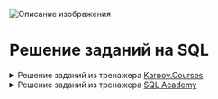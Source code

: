 ![Описание изображения](https://timeweb.com/ru/community/article/e1/e1babb9aae4344a9d9709b990ab39e6a.jpg)


# Решение заданий на SQL
<details>
<summary>Решение заданий из тренажера <a href="https://lab.karpov.courses/learning/152/">Karpov.Courses</a>  </summary>

<details>
  <summary>Базовые запросы SQL</summary>
  
  **Задание №1**

Выведите все записи из таблицы **products**.
Поля в результирующей таблице: **product_id**, **name**, **price**
```sql
SELECT *
FROM products
```
**Задание №2**

Выведите все записи из таблицы products, отсортировав их по наименованиям товаров в алфавитном порядке, т.е. по возрастанию. Для сортировки используйте оператор **ORDER BY**.
Поля в результирующей таблице: **product_id**, **name**, **price**
```sql
SELECT product_id,
       name,
       price
FROM   products
ORDER BY name 
```
**Задание №3**

Отсортируйте таблицу **courier_actions** сначала по колонке **courier_id** по возрастанию id курьера, потом по колонке **action** (снова по возрастанию), а затем по колонке **time**, но уже по убыванию — от самого последнего действия к самому первому. Не забудьте включить в результат колонку **order_id**.

Добавьте в запрос оператор **LIMIT** и выведите только первые 1000 строк результирующей таблицы.

Поля в результирующей таблице: **courier_id**, **order_id**, **action**, **time**
```sql
SELECT courier_id,
       order_id,
       action,
       time
FROM   courier_actions
ORDER BY courier_id, action, time DESC 
LIMIT 1000
```
**Задание №4**

Используя операторы **SELECT**, **FROM**, **ORDER BY** и **LIMIT**, определите 5 самых дорогих товаров в таблице **products**, которые доставляет наш сервис. Выведите их наименования и цену.

Поля в результирующей таблице: **name**, **price**
```sql
SELECT name,
       price
FROM   products
ORDER BY price DESC 
LIMIT 5
```
**Задание №5**

Повторите запрос из предыдущего задания, но теперь колонки name и **price** переименуйте соответственно в **product_name** и **product_price**.

Поля в результирующей таблице: **product_name**, **product_price**
```sql
SELECT name AS product_name,
       price AS product_price
FROM   products
ORDER BY product_price DESC 
LIMIT 5
```
**Задание №6**

Используя операторы **SELECT**, **FROM**, **ORDER BY** и **LIMIT**, а также функцию **LENGTH**, определите товар с самым длинным названием в таблице **products**. Выведите его наименование, длину наименования в символах, а также цену этого товара. Колонку с длиной наименования в символах назовите **name_length**.

Поля в результирующей таблице: name, name_length, price
```sql
SELECT name,
       price,
       length (name) AS name_length
FROM   products
ORDER BY name_length DESC 
LIMIT 1
```
**Задание №7**

Примените последовательно функции **UPPER** и **SPLIT_PART** к колонке name и преобразуйте наименования товаров в таблице **products** так, чтобы от названий осталось только первое слово, записанное в верхнем регистре. Колонку с новым названием, состоящим из первого слова, назовите **first_word**.

В результат включите исходные наименования товаров, новые наименования из первого слова, а также цену товаров. Результат отсортируйте по возрастанию исходного наименования товара в колонке **name**.

Поля в результирующей таблице: **name**, **first_word**, **price**
```sql
SELECT name,
       price,
       upper (split_part (name, ' ', 1)) as first_word
FROM   products
ORDER BY name
```
**Задание №8**

Измените тип колонки **price** из таблицы **products** на **VARCHAR**. Выведите колонки с наименованием товаров, ценой в исходном формате и ценой в формате **VARCHAR**. Новую колонку с ценой в новом формате назовите **price_char**.

Результат отсортируйте по возрастанию исходного наименования товара в колонке name. Количество выводимых записей не ограничивайте.

Поле в результирующей таблице: **name**, **price**, **price_char**
```sql
SELECT name,
       price,
       cast(price AS varchar) AS price_char
FROM   products
ORDER BY name
```
**Задание №9**

Для первых 200 записей из таблицы **orders** выведите информацию в следующем виде (обратите внимание на пробелы):

Заказ № [id заказа] создан [дата]

Полученную колонку назовите **order_info**.
```sql
SELECT concat ('Заказ №', ' ', order_id, ' ', 'создан', ' ', creation_time::date) AS order_info
FROM   orders 
LIMIT 200
```
**Задание №10**

Выведите id всех курьеров и их годы рождения из таблицы **couriers**.

Год рождения необходимо получить из колонки **birth_date**. Новую колонку с годом назовите **birth_year**. Результат отсортируйте сначала по убыванию года рождения курьера (т.е. от самых младших к самым старшим), затем по возрастанию id курьера.

Поля в результирующей таблице: **courier_id**, **birth_year**
```sql
SELECT courier_id,
       date_part('year', birth_date) AS birth_year
FROM   couriers
ORDER BY birth_year DESC, courier_id
```
**Задание №11**

Как и в предыдущем задании, снова выведите id всех курьеров и их годы рождения, только теперь к извлеченному году примените функцию **COALESCE**. Укажите параметры функции так, чтобы вместо **NULL** значений в результат попадало текстовое значение **unknown**. Названия полей оставьте прежними.

Отсортируйте итоговую таблицу сначала по убыванию года рождения курьера, затем по возрастанию id курьера.

Поля в результирующей таблице: **courier_id**, **birth_year**


```sql
SELECT courier_id,
       COALESCE(CAST(date_part('year', birth_date) as varchar),'unknown') AS birth_year
FROM   couriers
ORDER BY birth_year DESC, courier_id
```
**Задание №12**

Давайте представим, что по какой-то необъяснимой причине мы вдруг решили в одночасье повысить цену всех товаров в таблице products на **5%**.

Выведите id и наименования всех товаров, их старую и новую цену. Колонку со старой ценой назовите **old_price**, а колонку с новой — ***new_price**.

Результат отсортируйте сначала по убыванию новой цены, затем по возрастанию id товара.

Поля в результирующей таблице: **product_id**, **name**, **old_price**, **new_price**
```sql
SELECT product_id,
       name,
       price AS old_price,
       price + (price/100)* 5 AS new_price
FROM   products
ORDER BY new_price DESC, product_id
```
**Задание №13**

Вновь, как и в прошлом задании, повысьте цену всех товаров на **5%**, только теперь к колонке с новой ценой примените функцию **ROUND**. Выведите id и наименования товаров, их старую цену, а также новую цену с округлением. Новую цену округлите до одного знака после запятой, но тип данных не меняйте.

Результат отсортируйте сначала по убыванию новой цены, затем по возрастанию id товара.

Поля в результирующей таблице: **product_id**, **name**, **old_price**, **new_price**
```sql
SELECT product_id,
       name,
       price AS old_price,
       round(price + (price/100)*5, 1) AS new_price
FROM   products
ORDER BY new_price DESC, product_id
```
**Задание №14**

Повысьте цену на **5%** только на те товары, цена которых превышает **100** рублей. Цену остальных товаров оставьте без изменений. Также не повышайте цену на икру, которая и так стоит **800** рублей. Выведите id и наименования всех товаров, их старую и новую цену. Цену округлять не нужно.

Результат отсортируйте сначала по убыванию новой цены, затем по возрастанию id товара.

Поля в результирующей таблице: **product_id**, **name**, **old_price**, **new_price**
```sql
SELECT product_id,
       name,
       price AS old_price,
       CASE
       WHEN price > 100 AND price < 800 THEN price * 1.05
       ELSE price 
       END AS new_price
FROM   products
ORDER BY new_price DESC, product_id
```
**Задание №15**

Вычислите НДС каждого товара в таблице **products** и рассчитайте цену без учёта НДС. Выведите всю информацию о товарах, включая сумму налога и цену без его учёта. Колонки с суммой налога и ценой без НДС назовите соответственно **tax** и **price_before_tax**. Округлите значения в этих колонках до двух знаков после запятой.

Результат отсортируйте сначала по убыванию цены товара без учёта НДС, затем по возрастанию id товара.

Поля в результирующей таблице: **product_id**, **name**, **price**, **tax**, **price_before_tax**
```sql
SELECT product_id,
       name,
       price,
       round((price/1.2)*0.2, 2) AS tax,
       CASE
       WHEN price > 0 THEN round(price - (price/1.2)*0.2, 2)
       ELSE price END AS price_before_tax
FROM   products
ORDER BY price_before_tax DESC, product_id
```
</details>
 <details>
<summary>Фильтрация данных</summary>

   **Задание №1**

Напишите SQL-запрос к таблице **products** и выведите всю информацию о товарах, цена которых не превышает 100 рублей. Результат отсортируйте по возрастанию id товара.

Поля в результирующей таблице: **product_id**, **name**, **price**
```sql
SELECT product_id,
       name,
       price
FROM   products
WHERE  price <= 100
ORDER BY product_id
```
**Задание №2**

Отберите пользователей женского пола из таблицы users. Выведите только id этих пользователей. Результат отсортируйте по возрастанию id.

Добавьте в запрос оператор **LIMIT** и выведите только 1000 первых id из отсортированного списка.

Поле в результирующей таблице: **user_id**
```sql
SELECT user_id
FROM   users
WHERE  sex = 'female'
ORDER BY user_id 
LIMIT 1000
```
**Задание №3**

Отберите из таблицы **user_actions** все действия пользователей по созданию заказов, которые были совершены ими после полуночи 6 сентября 2022 года. Выведите колонки с id пользователей, id созданных заказов и временем их создания.

Результат должен быть отсортирован по возрастанию id заказа.

Поля в результирующей таблице: **user_id**, **order_id**, **time**
```sql
SELECT user_id,
       order_id,
       time
FROM   user_actions
WHERE  action = 'create_order'
   AND time >= '2022/09/06 00:00:00'
ORDER BY order_id
```
**Задание №4**

Назначьте скидку 20% на все товары из таблицы **products** и отберите те, цена на которые с учётом скидки превышает 100 рублей. Выведите id товаров, их наименования, прежнюю цену и новую цену с учётом скидки. Колонку со старой ценой назовите **old_price**, с новой — **new_price**.

Результат должен быть отсортирован по возрастанию id товара.

Поля в результирующей таблице: **product_id**, **name**, **old_price**, **new_price**


```sql
SELECT product_id,
       name,
       price AS old_price,
       price - ((price * 1.2) - price) AS new_price
FROM   products
WHERE  price - ((price * 1.2) - price) > 100
ORDER BY product_id
```
**Задание №5**

Отберите из таблицы **products** все товары, названия которых либо начинаются со слова «чай», либо состоят из пяти символов. Выведите две колонки: id товаров и их наименования.

Результат должен быть отсортирован по возрастанию id товара.

Поля в результирующей таблице: **product_id**, **name**
```sql
SELECT product_id,
       name
FROM   products
WHERE  split_part(name, ' ', 1) = 'чай'
    or length(name) = 5
ORDER BY product_id
```
**Задание №6**

Отберите из таблицы **products** все товары, содержащие в своём названии последовательность символов «чай» (без кавычек). Выведите две колонки: id продукта и его название.

Результат должен быть отсортирован по возрастанию id товара.

Поля в результирующей таблице: **product_id**, **name**
```sql
SELECT product_id,
       name
FROM   products
WHERE  name like '%чай%'
ORDER BY product_id
```
**Задание №7**

Выберите из таблицы **products id** и наименования только тех товаров, названия которых начинаются на букву «с» и содержат только одно слово.

Результат должен быть отсортирован по возрастанию id товара.

Поля в результирующей таблице: **product_id**, **name**
```sql
SELECT product_id,
       name
FROM   products
WHERE  name LIKE 'с%' AND name NOT LIKE '% %'
ORDER BY product_id
```
**Задание №8**

Составьте SQL-запрос, который выбирает из таблицы products все чаи стоимостью больше 60 рублей и вычисляет для них цену со скидкой 25%.

Скидку в % менеджер попросил указать в отдельном столбце в формате текста, то есть вот так: «25%» (без кавычек). Столбцы со скидкой и новой ценой назовите соответственно **discount** и **new_price**.

Также необходимо любым известным способом избавиться от «чайного гриба»: вряд ли менеджер имел в виду и его, когда ставил нам задачу.

Результат должен быть отсортирован по возрастанию id товара.

Поля в результирующей таблице: **product_id**, **name**, **price**, **discount**, **new_price**
```sql
SELECT product_id,
       name,
       price,
       '25%' AS discount,
       price - ((price * 1.25) - price) AS new_price
FROM   products
WHERE  price > 60
   AND name NOT LIKE '%гриб%'
   AND name LIKE '%чай%'
ORDER BY product_id
```
**Задание №9**

Из таблицы **user_actions** выведите всю информацию о действиях пользователей с id 170, 200 и 230 за период с 25 августа по 4 сентября 2022 года включительно. Результат отсортируйте по убыванию id заказа — то есть от самых поздних действий к самым первым.

Поля в результирующей таблице: **user_id**, **order_id**, **action**, **time**
```sql
SELECT user_id,
       order_id,
       action,
       time
FROM   user_actions
WHERE  user_id in (170, 200, 230)
   AND time BETWEEN '2022-08-25'
   AND '2022-09-05'
ORDER BY time DESC
```
**Задание №10**

Напишите SQL-запрос к таблице **couriers** и выведите всю информацию о курьерах, у которых не указан их день рождения.

Результат должен быть отсортирован по возрастанию id курьера.

Поля в результирующей таблице: **birth_date**, **courier_id**, **sex**
```sql
SELECT birth_date,
       courier_id,
       sex
FROM   couriers
WHERE  birth_date IS NULL
ORDER BY courier_id
```
**Задание №11**

Определите id и даты рождения 50 самых молодых пользователей мужского пола из таблицы **users**. Не учитывайте тех пользователей, у которых не указана дата рождения.

Поле в результирующей таблице: **user_id**, **birth_date**
```sql
SELECT user_id,
       birth_date
FROM   users
WHERE  birth_date IS NOT NULL
   AND sex = 'male'
ORDER BY birth_date DESC
LIMIT 50
```
**Задание №12**

Напишите SQL-запрос к таблице **courier_actions**, чтобы узнать id и время доставки последних 10 заказов, доставленных курьером с id 100.

Поля в результирующей таблице: **order_id**, **time**
```sql
SELECT order_id,
       time
FROM   courier_actions
WHERE  courier_id = '100'
   AND action = 'deliver_order'
ORDER BY time DESC 
LIMIT 10
```
**Задание №13**

Из таблицы **user_actions** получите id всех заказов, сделанных пользователями сервиса в августе 2022 года.

Результат отсортируйте по возрастанию id заказа.

Поле в результирующей таблице: **order_id**
```sql
SELECT order_id
FROM   user_actions
WHERE  action = 'create_order'
   AND date_part('month', time) = '08'
ORDER BY order_id
```
**Задание №14**

Из таблицы **couriers** отберите id всех курьеров, родившихся в период с 1990 по 1995 год включительно.

Результат отсортируйте по возрастанию id курьера.

Поле в результирующей таблице: **courier_id**
```sql
SELECT courier_id
FROM   couriers
WHERE  date_part('year', birth_date) BETWEEN '1990' AND '1995'
ORDER BY courier_id
```
**Задание №15**

Из таблицы **user_actions** получите информацию о всех отменах заказов, которые пользователи совершали в течение августа 2022 года по средам с 12:00 до 15:59.

Результат отсортируйте по убыванию id отменённых заказов.

Поля в результирующей таблице: **user_id**, **order_id**, **action**, **time**
```sql
SELECT user_id,
       order_id,
       action,
       time
FROM   user_actions
WHERE  action = 'cancel_order'
   AND date_part('month', time) = '08'
   AND date_part('dow', time) = '03'
   AND date_part('hour', time) BETWEEN 12
   AND 15
ORDER BY order_id DESC
```
**Задание №16**

Как и в задаче из прошлого урока, вычислите НДС каждого товара в таблице products и рассчитайте цену без учёта НДС. Однако теперь примите во внимание, что для товаров из списка налог составляет 10%. Для остальных товаров НДС тот же — 20%.

Выведите всю информацию о товарах, включая сумму налога и цену без его учёта. Колонки с суммой налога и ценой без НДС назовите соответственно tax и **price_before_tax**. Округлите значения в этих колонках до двух знаков после запятой.

Результат отсортируйте сначала по убыванию цены товара без учёта НДС, затем по возрастанию id товара.

Поля в результирующей таблице: **product_id**, **name**, **price**, **tax**, **price_before_tax**
```sql
SELECT product_id,
       name,
       price,
       
    CASE 
       WHEN name IN ('сахар', 'сухарики', 'сушки', 'семечки', 'масло льняное', 'виноград', 'масло оливковое', 'арбуз', 'батон', 'йогурт', 'сливки', 'гречка', 'овсянка', 'макароны', 'баранина', 'апельсины', 'бублики', 'хлеб', 'горох', 'сметана', 'рыба копченая', 'мука', 'шпроты', 'сосиски', 'свинина', 'рис', 'масло кунжутное', 'сгущенка', 'ананас', 'говядина', 'соль', 'рыба вяленая', 'масло подсолнечное', 'яблоки', 'груши', 'лепешка', 'молоко', 'курица', 'лаваш', 'вафли', 'мандарины') THEN round(price / 110 * 10, 2)
        ELSE round(price / 120 * 20, 2) 
        END AS tax,
       
    CASE 
        WHEN name IN ('сахар', 'сухарики', 'сушки', 'семечки', 'масло льняное', 'виноград', 'масло оливковое', 'арбуз', 'батон', 'йогурт', 'сливки', 'гречка', 'овсянка', 'макароны', 'баранина', 'апельсины', 'бублики', 'хлеб', 'горох', 'сметана', 'рыба копченая', 'мука', 'шпроты', 'сосиски', 'свинина', 'рис', 'масло кунжутное', 'сгущенка', 'ананас', 'говядина', 'соль', 'рыба вяленая', 'масло подсолнечное', 'яблоки', 'груши', 'лепешка', 'молоко', 'курица', 'лаваш', 'вафли', 'мандарины') THEN round(price - price / 110 * 10, 2)
        ELSE round(price - price / 120 * 20, 2) 
        END AS price_before_tax
FROM   products
ORDER BY price_before_tax DESC, product_id;                                                                                                                                        
```
</details>
<details>
<summary>Агрегация данных SQL</summary>
  
**Задание №1**

Выведите id всех уникальных пользователей из таблицы **user_actions**. Результат отсортируйте по возрастанию id.

Поле в результирующей таблице: **user_id**
```sql
SELECT DISTINCT user_id
FROM user_actions
ORDER BY user_id
```
**Задание №2**

Примените **DISTINCT** сразу к двум колонкам таблицы **courier_actions** и отберите уникальные пары значений **courier_id** и **order_id**.

Результат отсортируйте сначала по возрастанию id курьера, затем по возрастанию id заказа.

Поля в результирующей таблице: **courier_id**, **order_id**
```sql
SELECT DISTINCT courier_id,
                order_id
FROM courier_actions
ORDER BY courier_id, order_id
```
**Задание №3**

Посчитайте максимальную и минимальную цены товаров в таблице **products**. Поля назовите соответственно **max_price**, **min_price**.

Поля в результирующей таблице: **max_price**, **min_price**

```sql
SELECT MAX(price) AS max_price,
       MIN(price) AS min_price
FROM products
```
**Задание №4**

Как вы помните, в таблице users у некоторых пользователей не были указаны их даты рождения.

Посчитайте в одном запросе количество всех записей в таблице и количество только тех записей, для которых в колонке **birth_date** указана дата рождения.

Колонку с общим числом записей назовите **dates**, а колонку с записями без пропусков — **dates_not_null**.

Поля в результирующей таблице: **dates**, **dates_not_null**
```sql
SELECT COUNT(*) AS dates,
       COUNT(birth_date) AS dates_not_null
FROM users
```
**Задание №5**

Посчитайте количество всех значений в колонке **user_id** в таблице **user_actions**, а также количество уникальных значений в этой колонке (т.е. количество уникальных пользователей сервиса).

Колонку с первым полученным значением назовите users, а колонку со вторым — **unique_users**.

Поля в результирующей таблице: **users**, **unique_users**
```sql
SELECT COUNT(DISTINCT user_id) AS unique_users,
       COUNT(user_id) AS users
FROM user_actions
```
**Задание №6**

Посчитайте количество курьеров женского пола в таблице **couriers**. Полученный столбец с одним значением назовите **couriers**.

Поле в результирующей таблице: **couriers**
```sql
SELECT COUNT(courier_id) AS couriers
FROM couriers
WHERE sex = 'female'
```
**Задание №7**

Рассчитайте время, когда были совершены первая и последняя доставки заказов в таблице **courier_actions**.

Колонку с временем первой доставки назовите **first_delivery**, а колонку с временем последней — **last_delivery**.

Поля в результирующей таблице: **first_delivery**, **last_delivery**
```sql
SELECT MIN(time) AS first_delivery,
       MAX(time) AS last_delivery
FROM courier_actions
WHERE  action = 'deliver_order'
```
**Задание №8**

Представьте, что один из пользователей сервиса сделал заказ, в который вошли одна пачка сухариков, одна пачка чипсов и один энергетический напиток. Посчитайте стоимость такого заказа.

Колонку с рассчитанной стоимостью заказа назовите **order_price**.

Для расчётов используйте таблицу **products**.

Поле в результирующей таблице: **order_price**
```sql
SELECT SUM(price) AS order_price
FROM   products
WHERE  name IN('сухарики','чипсы','энергетический напиток')
```
**Задание №9**

Посчитайте количество заказов в таблице **orders** с девятью и более товарами. Для этого воспользуйтесь функцией **array_length**, отфильтруйте данные по количеству товаров в заказе и проведите агрегацию. Полученный столбец назовите orders.

Поле в результирующей таблице: **orders**
```sql
SELECT COUNT(ARRAY_LENGTH(product_ids, 1)) AS orders
FROM orders
WHERE ARRAY_LENGTH(product_ids, 1) >= 9
```
**Задание №10**

С помощью функции **AGE** и агрегирующей функции рассчитайте возраст самого молодого курьера мужского пола в таблице **couriers**.

Возраст выразите количеством лет, месяцев и дней (как в примере выше), переведя его в тип **VARCHAR**. 

В качестве даты, относительно которой считать возраст курьеров, используйте свою текущую дату (либо не указывайте её на месте первого аргумента, как показано в примерах).

Полученную колонку со значением возраста назовите **min_age**.

Поле в результирующей таблице: **min_age**
```sql
SELECT AGE(CURRENT_DATE, MAX(birth_date)) :: varchar as min_age
FROM couriers
WHERE sex = 'male'
```
**Задание №11**

Посчитайте стоимость заказа, в котором будут три пачки сухариков, две пачки чипсов и один энергетический напиток. Колонку с рассчитанной стоимостью заказа назовите **order_price**.

Для расчётов используйте таблицу **products**.

Поле в результирующей таблице: **order_price**
```sql
SELECT SUM(CASE WHEN name = 'сухарики' THEN price * 3
                WHEN name = 'чипсы' THEN price * 2
                WHEN name = 'энергетический напиток' THEN price * 1 
                END) AS order_price
FROM products
```
**Задание №12**

Рассчитайте среднюю цену товаров в таблице **products**, в названиях которых присутствуют слова «чай» или «кофе». Любым известным способом исключите из расчёта товары, содержащие в названии «иван-чай» или «чайный гриб».

Среднюю цену округлите до двух знаков после запятой. Столбец с полученным значением назовите **avg_price**.

Поле в результирующей таблице: **avg_price**
```sql
SELECT round(avg(price), 2) AS avg_price
FROM   products
WHERE  (name LIKE '%чай%'
    OR name LIKE '%кофе%')
   AND name NOT LIKE '%иван-чай%'
   AND name NOT LIKE '%гриб%'
```
**Задание №13**

Воспользуйтесь функцией **AGE** и рассчитайте разницу в возрасте между самым старым и самым молодым пользователями мужского пола в таблице **users**. 

Разницу в возрасте выразите количеством лет, месяцев и дней, переведя её в тип **VARCHAR**. 

Колонку с посчитанным значением назовите **age_diff**.

Поле в результирующей таблице: **age_diff**


```sql
SELECT AGE(MAX(birth_date), MIN(birth_date)) :: varchar as age_diff
FROM users
```
**Задание №14**

Рассчитайте среднее количество товаров в заказах из таблицы orders, которые пользователи оформляли по выходным дням (суббота и воскресенье) в течение всего времени работы сервиса.

Полученное значение округлите до двух знаков после запятой. Колонку с ним назовите **avg_order_size**.

Поле в результирующей таблице: **avg_order_size**
```sql
SELECT ROUND(AVG(ARRAY_LENGTH(product_ids, 1)), 2) AS avg_order_size
FROM orders
WHERE DATE_PART('DOW', creation_time) IN(6, 0)
```
**Задание №15**

На основе данных в таблице **user_actions** посчитайте количество уникальных пользователей сервиса, количество уникальных заказов, поделите одно на другое и выясните, сколько заказов приходится на одного пользователя.

В результирующей таблице отразите все три значения — поля назовите соответственно **unique_users**, **unique_orders**, **orders_per_user**.

Показатель числа заказов на пользователя округлите до двух знаков после запятой.

Поля в результирующей таблице: **unique_users**, **unique_orders**, **orders_per_user**
```sql
SELECT COUNT(DISTINCT(user_id)) AS unique_users,
       COUNT(DISTINCT(order_id)) AS unique_orders,
       ROUND(COUNT(DISTINCT order_id)::decimal/COUNT(DISTINCT user_id),2) AS orders_per_user
FROM user_actions
```
**Задание №16**

Посчитайте, сколько пользователей никогда не отменяли свой заказ. Для этого из общего числа всех уникальных пользователей отнимите число уникальных пользователей, которые хотя бы раз отменяли заказ. Подумайте, какое условие необходимо указать в **FILTER**, чтобы получить корректный результат.

Полученный столбец назовите **users_count**.

Поле в результирующей таблице: **users_count**
```sql
SELECT (COUNT(DISTINCT user_id) - COUNT(DISTINCT user_id) filter (WHERE action = 'cancel_order')) as users_count
FROM user_actions
```
**Задание №17**

Посчитайте общее количество заказов в таблице **orders**, количество заказов с пятью и более товарами и найдите долю заказов с пятью и более товарами в общем количестве заказов.

В результирующей таблице отразите все три значения — поля назовите соответственно **orders**, **large_orders**, **large_orders_share**.

Долю заказов с пятью и более товарами в общем количестве товаров округлите до двух знаков после запятой.

Поля в результирующей таблице: **orders**, **large_orders**, **large_orders_share**
```sql
SELECT COUNT(order_id) AS orders,
       COUNT(product_ids) filter (WHERE (ARRAY_LENGTH(product_ids, 1) >= 5)) AS large_orders,
       ROUND(COUNT(order_id) filter (WHERE ARRAY_LENGTH(product_ids, 1) >= 5)/COUNT(order_id)::decimal,2) as large_orders_share
FROM orders
```
</details>
<details>
<summary>Группировка данных SQL</summary>

  **Задание №1**

С помощью оператора **GROUP BY** посчитайте количество курьеров мужского и женского пола в таблице **couriers**.

Новую колонку с числом курьеров назовите **couriers_count**.

Результат отсортируйте по этой колонке по возрастанию.

Поля в результирующей таблице: **sex**, **couriers_count**
```sql
SELECT sex,
       COUNT(sex) AS couriers_count
FROM couriers
GROUP BY sex
ORDER BY couriers_count
```

**Задание №2**

Посчитайте количество созданных и отменённых заказов в таблице **user_actions**.

Новую колонку с числом заказов назовите **orders_count**.

Результат отсортируйте по числу заказов по возрастанию.

Поля в результирующей таблице: **action**, **orders_count**
```sql
SELECT action,
       COUNT(action) AS orders_count
FROM user_actions
GROUP BY action
ORDER BY orders_count
```

**Задание №3**

Используя группировку и функцию **DATE_TRUNC**, приведите все даты к началу месяца и посчитайте, сколько заказов было сделано в каждом из них.

Расчёты проведите по таблице **orders**. Колонку с усечённой датой назовите **month**, колонку с количеством заказов — **orders_count**.

Результат отсортируйте по месяцам — по возрастанию.

Поля в результирующей таблице: **month**, **orders_count**
```sql
SELECT DATE_TRUNC('month', creation_time) AS month,
       COUNT(order_id) as orders_count
FROM orders
GROUP BY month
ORDER BY month
```

**Задание №4**

Используя группировку и функцию **DATE_TRUNC**, приведите все даты к началу месяца и посчитайте, сколько заказов было сделано и сколько было отменено в каждом из них.

В этот раз расчёты проведите по таблице **user_actions**. Колонку с усечённой датой назовите **month**, колонку с количеством заказов — **orders_count**.

Результат отсортируйте сначала по месяцам — по возрастанию, затем по типу действия — тоже по возрастанию.

Поля в результирующей таблице: **month**, **action**, **orders_count**
```sql
SELECT DATE_TRUNC('month', time) AS month,
       action,
       COUNT(order_id) AS orders_count
FROM user_actions
GROUP BY month, action
ORDER BY month, action
```

**Задание №5**

По данным в таблице **users** посчитайте максимальный порядковый номер месяца среди всех порядковых номеров месяцев рождения пользователей сервиса. С помощью группировки проведите расчёты отдельно в двух группах — для пользователей мужского и женского пола.

Новую колонку с максимальным порядковым номером месяца рождения в группах назовите **max_month**. Преобразуйте значения в новой колонке в формат **INTEGER**, чтобы порядковый номер был выражен целым числом.

Результат отсортируйте по колонке с полом пользователей.

Поля в результирующей таблице: **sex**, **max_month**
```sql
SELECT sex,
       MAX(DATE_PART('month', birth_date)::integer) AS max_month
FROM users
GROUP BY sex
ORDER BY sex
```

**Задание №6**

По данным в таблице **users** посчитайте порядковый номер месяца рождения самого молодого пользователя сервиса. С помощью группировки проведите расчёты отдельно в двух группах — для пользователей мужского и женского пола.

Новую колонку c порядковым номером месяца рождения самого молодого пользователя в группах назовите max_month. Преобразуйте значения в новой колонке в формат **INTEGER**, чтобы порядковый номер был выражен целым числом.

Результат отсортируйте по колонке с полом пользователей.

Поля в результирующей таблице: **sex**, **max_month**
```sql
SELECT sex,
       date_part('month', max(birth_date)):: integer AS max_month
FROM   users
GROUP BY sex
ORDER BY sex
```

**Задание №7**

Посчитайте максимальный возраст пользователей мужского и женского пола в таблице **users**. Возраст измерьте числом полных лет.

Новую колонку с возрастом назовите **max_age**. Преобразуйте значения в новой колонке в формат **INTEGER**, чтобы возраст был выражен целым числом.

Результат отсортируйте по новой колонке по возрастанию возраста.

Поля в результирующей таблице: **sex**, **max_age**
```sql
SELECT sex,
       MAX(DATE_PART('year', AGE(CURRENT_DATE, birth_date))) :: integer as max_age
FROM users
GROUP BY sex
ORDER BY max_age
```

**Задание №8**

Разбейте пользователей из таблицы **users** на группы по возрасту (возраст по-прежнему измеряем числом полных лет) и посчитайте количество пользователей каждого возраста.

Колонку с возрастом назовите **age**, а колонку с числом пользователей — **users_count**. Преобразуйте значения в колонке с возрастом в формат **INTEGER**, чтобы возраст был выражен целым числом.

Результат отсортируйте по колонке с возрастом по возрастанию.

Поля в результирующей таблице: **age**, **users_count**
```sql
SELECT DATE_PART('year', AGE(CURRENT_DATE, birth_date))::integer AS age,
       COUNT(user_id) AS users_count
FROM users
GROUP BY age
ORDER BY age
```

**Задание №9**

Вновь разбейте пользователей из таблицы users на группы по возрасту (возраст по-прежнему измеряем количеством полных лет), только теперь добавьте в группировку ещё и пол пользователя. Затем посчитайте количество пользователей в каждой половозрастной группе.

Все **NULL** значения в колонке **birth_date** заранее отфильтруйте с помощью **WHERE**.

Колонку с возрастом назовите **age**, а колонку с числом пользователей — users_count, имя колонки с полом оставьте без изменений. Преобразуйте значения в колонке с возрастом в формат **INTEGER**, чтобы возраст был выражен целым числом.

Отсортируйте полученную таблицу сначала по колонке с возрастом по возрастанию, затем по колонке с полом — тоже по возрастанию.

Поля в результирующей таблице: **age**, **sex**, **users_count**
```sql
SELECT DATE_PART('year', AGE(CURRENT_DATE, birth_date)) :: integer AS age,
       sex,
       COUNT(user_id) AS users_count
FROM users
WHERE  DATE_PART('year', AGE(CURRENT_DATE, birth_date)) != 0
GROUP BY age, sex
ORDER BY age, sex
```

**Задание №10**

Посчитайте количество товаров в каждом заказе, примените к этим значениям группировку и рассчитайте количество заказов в каждой группе за неделю с 29 августа по 4 сентября 2022 года включительно. Для расчётов используйте данные из таблицы **orders**.

Выведите две колонки: размер заказа и число заказов такого размера за указанный период. Колонки назовите соответственно **order_size** и **orders_count**.

Результат отсортируйте по возрастанию размера заказа.

Поля в результирующей таблице: **order_size**, **orders_count**
```sql
SELECT ARRAY_LENGTH(product_ids, 1) AS order_size,
       COUNT(ARRAY_LENGTH(product_ids, 1)) AS orders_count
FROM orders
WHERE creation_time >= '2022-08-29'
   AND creation_time <= '2022-09-05'
GROUP BY order_size
ORDER BY order_size
```

**Задание №11**

Посчитайте количество товаров в каждом заказе, примените к этим значениям группировку и рассчитайте количество заказов в каждой группе. Учитывайте только заказы, оформленные по будням. В результат включите только те размеры заказов, общее число которых превышает 2000. Для расчётов используйте данные из таблицы **orders**.

Выведите две колонки: размер заказа и число заказов такого размера. Колонки назовите соответственно **order_size** и **orders_count**.

Результат отсортируйте по возрастанию размера заказа.

Поля в результирующей таблице: **order_size**, **orders_count**

Когда решите эту задачу, вернитесь к одной из предыдущих и подумайте, могли бы мы ещё каким-то способом сделать так, чтобы в результат не попала группа с **NULL** значениями. Можете самостоятельно написать ещё один запрос и попробовать сдать его в качестве альтернативного решения.
```sql
SELECT ARRAY_LENGTH(product_ids, 1) AS order_size,
       COUNT(order_id) AS orders_count
FROM orders
WHERE  TO_CHAR(CREATION_TIME, 'D') IN ('2','3','4','5','6')
GROUP BY order_size 
HAVING COUNT(order_id) > '2000'
ORDER BY order_size
```

**Задание №12**

По данным из таблицы **user_actions** определите пять пользователей, сделавших в августе 2022 года наибольшее количество заказов.

Выведите две колонки — id пользователей и число оформленных ими заказов. Колонку с числом оформленных заказов назовите **created_orders**.

Результат отсортируйте сначала по убыванию числа заказов, сделанных пятью пользователями, затем по возрастанию id этих пользователей.

Поля в результирующей таблице: **user_id**, **created_orders**
```sql
SELECT COUNT(user_id) AS created_orders,
       user_id
FROM   user_actions
WHERE  DATE_PART('month', time) = '08'
   AND DATE_PART('year', time) = '2022'
   AND action = 'create_order'
GROUP BY user_id
ORDER BY created_orders DESC, user_id 
LIMIT 5
```

**Задание №13**

А теперь по данным таблицы **courier_actions** определите курьеров, которые в сентябре 2022 года доставили только по одному заказу.

В этот раз выведите всего одну колонку с id курьеров. Колонку с числом заказов в результат включать не нужно.

Результат отсортируйте по возрастанию id курьера.

Поле в результирующей таблице: **courier_id**
```sql
SELECT courier_id
FROM courier_actions
WHERE DATE_PART('month', time) = '09'
   AND action = 'deliver_order'
GROUP BY courier_id 
HAVING COUNT(courier_id) = 1
ORDER BY courier_id
```

**Задание №14**

Из таблицы **user_actions** отберите пользователей, у которых последний заказ был создан до 8 сентября 2022 года.

Выведите только их id, дату создания заказа выводить не нужно.

Результат отсортируйте по возрастанию id пользователя.

Поле в результирующей таблице: **user_id**
```sql
SELECT user_id
FROM   user_actions
WHERE  action = 'create_order'
GROUP BY user_id 
HAVING MAX(time) < '2022-09-08'
ORDER BY user_id
```

**Задание №15**

Разбейте заказы из таблицы **orders** на 3 группы в зависимости от количества товаров, попавших в заказ:

Малый (от 1 до 3 товаров);
Средний (от 4 до 6 товаров);
Большой (7 и более товаров).
Посчитайте число заказов, попавших в каждую группу. Группы назовите соответственно «Малый», «Средний», «Большой» (без кавычек).

Выведите наименования групп и число товаров в них. Колонку с наименованием групп назовите **order_size**, а колонку с числом заказов — **orders_count**.

Отсортируйте полученную таблицу по колонке с числом заказов по возрастанию.

Поля в результирующей таблице: **order_size**, **orders_count**
```sql
SELECT COUNT(order_id) AS orders_count,
       CASE 
       WHEN ARRAY_LENGTH(product_ids, 1) >= 1 AND
                 ARRAY_LENGTH(product_ids, 1) <= 3 THEN 'Малый'
            WHEN ARRAY_LENGTH(product_ids, 1) >= 4 AND
                 ARRAY_LENGTH(product_ids, 1) <= 6 THEN 'Средний'
            WHEN ARRAY_LENGTH(product_ids, 1) >= 7 THEN 'Большой' 
       END AS order_size
FROM orders
GROUP BY order_size
ORDER BY orders_count
```

**Задание №16**

Разбейте пользователей из таблицы **users** на 4 возрастные группы:

от 18 до 24 лет;
от 25 до 29 лет;
от 30 до 35 лет;
старше 36.
Посчитайте число пользователей, попавших в каждую возрастную группу. Группы назовите соответственно «18-24», «25-29», «30-35», «36+» (без кавычек).

В расчётах не учитывайте пользователей, у которых не указана дата рождения. Как и в прошлых задачах, в качестве возраста учитывайте число полных лет.

Выведите наименования групп и число пользователей в них. Колонку с наименованием групп назовите **group_age**, а колонку с числом пользователей — **users_count**.

Отсортируйте полученную таблицу по колонке с наименованием групп по возрастанию.

Поля в результирующей таблице: **group_age**, **users_count**
```sql
SELECT COUNT(user_id) AS users_count,
       CASE 
    WHEN DATE_PART('year', AGE(CURRENT_DATE, birth_date)) >= 18 AND
                 DATE_PART('year', AGE(CURRENT_DATE, birth_date)) <= 24 THEN '18-24'
            WHEN DATE_PART('year', AGE(CURRENT_DATE, birth_date)) >= 25 AND
                 DATE_PART('year', AGE(CURRENT_DATE, birth_date)) <= 29 THEN '25-29'
            WHEN DATE_PART('year', AGE(CURRENT_DATE, birth_date)) >= 30 AND
                 DATE_PART('year', AGE(CURRENT_DATE, birth_date)) <= 35 THEN '30-35'
            WHEN DATE_PART('year', AGE(CURRENT_DATE, birth_date)) >= 36 THEN '36+' 
            END AS group_age
FROM users
WHERE  DATE_PART('year', AGE(CURRENT_DATE, birth_date)) > 0
GROUP BY group_age
ORDER BY group_age
```

**Задание №17**

По данным из таблицы orders рассчитайте средний размер заказа по выходным и будням.

Группу с выходными днями (суббота и воскресенье) назовите **«weekend»**, а группу с будними днями (с понедельника по пятницу) — **«weekdays»** (без кавычек).

В результат включите две колонки: колонку с группами назовите **week_part**, а колонку со средним размером заказа — **avg_order_size**. 

Средний размер заказа округлите до двух знаков после запятой.

Результат отсортируйте по колонке со средним размером заказа — по возрастанию.

Поля в результирующей таблице: **week_part**, **avg_order_size**


```sql
SELECT ROUND(AVG(ARRAY_LENGTH(product_ids, 1)), 2) AS avg_order_size,
       CASE
       WHEN date_part('DOW', CREATION_TIME) IN(0, 6) THEN 'weekend'
       ELSE 'weekdays' 
       END AS week_part
FROM orders
GROUP BY week_part
ORDER BY avg_order_size
```

**Задание №18**

Для каждого пользователя в таблице **user_actions** посчитайте общее количество оформленных заказов и долю отменённых заказов.

Новые колонки назовите соответственно **orders_count** и **cancel_rate**. Колонку с долей отменённых заказов округлите до двух знаков после запятой.

В результат включите только тех пользователей, которые оформили больше трёх заказов и у которых показатель **cancel_rate** составляет не менее 0.5.

Результат отсортируйте по возрастанию id пользователя.

Поля в результирующей таблице: **user_id**, **orders_count**, **cancel_rate**
```sql
SELECT user_id,
       COUNT(DISTINCT order_id) AS orders_count,
       round(COUNT(DISTINCT order_id) FILTER(WHERE action = 'cancel_order')::decimal /COUNT(DISTINCT order_id),2) AS cancel_rate
FROM user_actions
GROUP BY user_id 
HAVING COUNT(DISTINCT order_id) > '3' 
AND ROUND(COUNT(DISTINCT order_id) FILTER(WHERE  action = 'cancel_order')::decimal /COUNT(DISTINCT order_id), 2) >= 0.5
ORDER BY user_id
```

**Задание №19**

Для каждого дня недели в таблице **user_actions** посчитайте:

Общее количество оформленных заказов.
Общее количество отменённых заказов.
Общее количество неотменённых заказов (т.е. доставленных).
Долю неотменённых заказов в общем числе заказов (**success rate**).
Новые колонки назовите соответственно **created_orders**, **canceled_orders**, **actual_orders** и **success_rate**. Колонку с долей неотменённых заказов округлите до трёх знаков после запятой.

Все расчёты проводите за период с 24 августа по 6 сентября 2022 года включительно, чтобы во временной интервал попало равное количество разных дней недели.

Группы сформируйте следующим образом: выделите день недели из даты с помощью функции **to_char** с параметром **'Dy'**, также выделите порядковый номер дня недели с помощью функции **DATE_PART** с параметром **'isodow'**. Далее сгруппируйте данные по двум полям и проведите все необходимые расчёты.

В результате должна получиться группировка по двум колонкам: с порядковым номером дней недели и их сокращёнными наименованиями.

Результат отсортируйте по возрастанию порядкового номера дня недели.

Поля в результирующей таблице: **weekday_number**, **weekday**, **created_orders**, **canceled_orders**, **actual_orders**, **success_rate**
```sql
SELECT TO_CHAR(time, 'Dy') AS weekday,
       DATE_PART('isodow', time) :: int AS weekday_number,
       COUNT(order_id) - COUNT(order_id) filter(WHERE action = 'cancel_order') AS created_orders,
       COUNT(order_id) FILTER(WHERE action = 'cancel_order') AS canceled_orders,
       COUNT(order_id) FILTER(WHERE action = 'create_order') - COUNT(order_id) FILTER(WHERE action = 'cancel_order') AS actual_orders,
       ROUND((COUNT(order_id) FILTER(WHERE action = 'create_order') - COUNT(order_id) FILTER(WHERE action = 'cancel_order'))/(COUNT(order_id) - COUNT(order_id) FILTER(WHERE action = 'cancel_order'))::decimal,3) AS success_rate
FROM   user_actions
WHERE  time >= '2022-08-09'
   AND time <= '2022-09-07'
GROUP BY weekday, weekday_number
ORDER BY weekday_number
```
</details>
<details>
<summary>Подзапросы</summary>
  
# Подзапросы 

**Задание №1**

Используя данные из таблицы **user_actions**, рассчитайте среднее число заказов всех пользователей нашего сервиса.

Для этого сначала в подзапросе посчитайте, сколько заказов сделал каждый пользователь, а затем обратитесь к результату подзапроса в блоке **FROM** и уже в основном запросе усредните количество заказов по всем пользователям.

Полученное среднее число заказов всех пользователей округлите до двух знаков после запятой. Колонку с этим значением назовите **orders_avg**.

Поле в результирующей таблице: **orders_avg**


```sql
SELECT ROUND(AVG(orders_count), 2) AS orders_avg
FROM   (SELECT user_id,
               COUNT (order_id) filter (WHERE action = 'create_order') AS orders_count
        FROM user_actions
        GROUP BY user_id) AS user_orders_count
```

**Задание №2**

Повторите запрос из предыдущего задания, но теперь вместо подзапроса используйте оператор **WITH** и табличное выражение.

Условия задачи те же: используя данные из таблицы **user_actions**, рассчитайте среднее число заказов всех пользователей.

Полученное среднее число заказов округлите до двух знаков после запятой. Колонку с этим значением назовите **orders_avg**.

Поле в результирующей таблице: **orders_avg**

```sql
WITH 
subquery_1 AS (SELECT COUNT(order_id) FILTER(WHERE action = 'create_order') AS orders_count
                    FROM   user_actions
                    GROUP BY user_id)
SELECT ROUND(AVG(orders_count), 2) AS orders_avg
FROM subquery_1
```

**Задание №3**

Выведите из таблицы **products** информацию о всех товарах кроме самого дешёвого.

Результат отсортируйте по убыванию **id** товара.

Поля в результирующей таблице: **product_id**, **name**, **price**
```sql
SELECT product_id,
       name,
       price
FROM products
WHERE price != (SELECT MIN(price)
                FROM   products)
ORDER BY product_id DESC
```

**Задание №4**

Выведите информацию о товарах в таблице **products**, цена на которые превышает среднюю цену всех товаров на 20 рублей и более. Результат отсортируйте по убыванию **id** товара.

Поля в результирующей таблице: **product_id**, **name**, **price**
```sql
WITH 
subquery_1 AS (SELECT AVG(price) AS avg_price
               FROM products)
SELECT product_id,
       name,
       price
FROM   products
WHERE  (SELECT price - avg_price >= 20
        FROM   subquery_1)
ORDER BY product_id DESC
```

**Задание №5**

Посчитайте количество уникальных клиентов в таблице **user_actions**, сделавших за последнюю неделю хотя бы один заказ.

Полученную колонку с числом клиентов назовите **users_count**. В качестве текущей даты, от которой откладывать неделю, используйте последнюю дату в той же таблице **user_actions**.

Поле в результирующей таблице: **users_count**

```sql
WITH 
subquery_1 AS (SELECT MAX(time) AS max_date
                    FROM   user_actions)
SELECT count(DISTINCT user_id) AS users_count
FROM user_actions
WHERE time >= (SELECT max_date
               FROM   subquery_1) - interval '1 week'
```

**Задание №6**

С помощью функции **AGE** и агрегирующей функции снова определите возраст самого молодого курьера мужского пола в таблице **couriers**, но в этот раз при расчётах в качестве первой даты используйте последнюю дату из таблицы **courier_actions**.

Чтобы получить именно дату, перед применением функции **AGE** переведите последнюю дату из таблицы **courier_actions** в формат **DATE**, как мы делали в этом задании.

Возраст курьера измерьте количеством лет, месяцев и дней и переведите его в тип **VARCHAR**. Полученную колонку со значением возраста назовите **min_age**.

Поле в результирующей таблице: **min_age**
```sql
WITH
subquery_1 AS (SELECT MAX(time)::DATE AS max_date
               FROM   courier_actions)
SELECT AGE((SELECT max_date
            FROM subquery_1), MAX(birth_date))::VARCHAR AS min_age
FROM couriers
WHERE sex = 'male'
```

**Задание №7**

Из таблицы **user_actions** с помощью подзапроса или табличного выражения отберите все заказы, которые не были отменены пользователями.

Выведите колонку с **id** этих заказов. Результат запроса отсортируйте по возрастанию **id** заказа.

Добавьте в запрос оператор **LIMIT** и выведите только первые 1000 строк результирующей таблицы.

Поле в результирующей таблице: **order_id**
```sql
WITH
subquery AS (SELECT order_id
             FROM   user_actions
             WHERE  action = 'cancel_order')
SELECT order_id
FROM user_actions
WHERE order_id NOT IN (SELECT *
                       FROM   subquery)
ORDER BY order_id 
LIMIT 1000
```

**Задание №8**

Используя данные из таблицы **user_actions**, рассчитайте, сколько заказов сделал каждый пользователь и отразите это в столбце **orders_count**.

В отдельном столбце **orders_avg** напротив каждого пользователя укажите среднее число заказов всех пользователей, округлив его до двух знаков после запятой.

Также для каждого пользователя посчитайте отклонение числа заказов от среднего значения. Отклонение считайте так: число заказов «минус» округлённое среднее значение. Колонку с отклонением назовите **orders_diff**.

Результат отсортируйте по возрастанию **id** пользователя. Добавьте в запрос оператор **LIMIT** и выведите только первые 1000 строк результирующей таблицы.

Поля в результирующей таблице: **user_id**, **orders_count**, **orders_avg**, **orders_diff**

```sql
WITH
subquery_1 AS (SELECT user_id,
                      count(order_id) AS orders_count
                      FROM   user_actions
                      WHERE  action = 'create_order'
                      GROUP BY user_id)
SELECT user_id,
       orders_count,
       (SELECT ROUND(AVG(orders_count), 2)
        FROM   subquery_1) AS orders_avg, orders_count - ROUND((SELECT AVG(orders_count)
                                                                FROM   subquery_1), 2) AS orders_diff
FROM subquery_1
ORDER BY user_id 
LIMIT 1000
```

**Задание №9**

Назначьте скидку 15% на товары, цена которых превышает среднюю цену на все товары на 50 и более рублей, а также скидку 10% на товары, цена которых ниже средней на 50 и более рублей. Цену остальных товаров внутри диапазона (среднее - 50; среднее + 50) оставьте без изменений. При расчёте средней цены, округлите её до двух знаков после запятой.

Выведите информацию о всех товарах с указанием старой и новой цены. Колонку с новой ценой назовите **new_price**.

Результат отсортируйте сначала по убыванию прежней цены в колонке **price**, затем по возрастанию **id** товара.

Поля в результирующей таблице: **product_id**, **name**, **price**, **new_price**
```sql
WItH 
subquery_1 AS (SELECT ROUND(AVG(price), 2) AS avg_price
               FROM products)
SELECT product_id,
       name,
       price,
       CASE 
       WHEN price >= (SELECT avg_price
                      FROM   subquery_1) + 50 THEN price * 0.85 WHEN price <= (SELECT avg_price
                                                                               FROM   subquery_1) - 50 THEN price * 0.9 ELSE price END AS new_price
FROM products
ORDER BY price DESC, product_id
```

**Задание №10**

Выясните, есть ли в таблице **courier_actions** такие заказы, которые были приняты курьерами, но не были созданы пользователями. Посчитайте количество таких заказов.

Колонку с числом заказов назовите **orders_count**.

Поле в результирующей таблице: **orders_count**


```sql
WITH
subquery_1 AS (SELECT order_id
               FROM   user_actions
               WHERE  action = 'create_order')
SELECT COUNT(order_id NOT IN(SELECT order_id
                             FROM subquery_1)) AS orders_count
FROM   courier_actions
WHERE  order_id NOT IN(SELECT order_id
                       FROM   subquery_1)
```

**Задание №11**

Выясните, есть ли в таблице **courier_actions** такие заказы, которые были приняты курьерами, но не были доставлены пользователям. Посчитайте количество таких заказов.

Колонку с числом заказов назовите **orders_count**.

Поле в результирующей таблице: **orders_count**

```sql
SELECT COUNT(order_id) AS orders_count
FROM courier_actions
WHERE order_id NOT IN (SELECT order_id
                       FROM   courier_actions
                       WHERE  action = 'deliver_order')
```

**Задание №12**

Определите количество отменённых заказов в таблице **courier_actions** и выясните, есть ли в этой таблице такие заказы, которые были отменены пользователями, но при этом всё равно были доставлены. Посчитайте количество таких заказов.

Колонку с отменёнными заказами назовите **orders_canceled**. Колонку с отменёнными, но доставленными заказами назовите **orders_canceled_and_delivered**. 

Поля в результирующей таблице: **orders_canceled**, **orders_canceled_and_delivered**
```sql
WITH 
subquery_1 AS (SELECT COUNT(order_id) AS orders_canceled
               FROM user_actions
               WHERE action = 'cancel_order')
SELECT (SELECT orders_canceled FROM subquery_1), 
        COUNT(order_id) FILTER(WHERE  action = 'deliver_order') NOT IN (SELECT order_id
                                                                        FROM   user_actions)::int AS orders_canceled_and_delivered
FROM courier_actions 
LIMIT 100
```

**Задание №13**

По таблицам **courier_actions** и **user_actions** снова определите число недоставленных заказов и среди них посчитайте количество отменённых заказов и количество заказов, которые не были отменены (и соответственно, пока ещё не были доставлены).

Колонку с недоставленными заказами назовите **orders_undelivered**, колонку с отменёнными заказами назовите **orders_canceled**, колонку с заказами «в пути» назовите **orders_in_process**.

Поля в результирующей таблице: **orders_undelivered**, **orders_canceled**, **orders_in_process**
```sql
SELECT (SELECT COUNT(order_id) FILTER (WHERE action = 'create_order')  FROM user_actions) - 
       (SELECT COUNT(order_id) FILTER (WHERE action = 'deliver_order') FROM courier_actions) AS orders_undelivered, 
       (SELECT COUNT(order_id) FILTER(WHERE action = 'cancel_order')   FROM user_actions) AS orders_canceled, 
       (SELECT COUNT(DISTINCT order_id) - COUNT(order_id) FILTER(WHERE action != 'cancel_order')
FROM user_actions) AS orders_in_process
```

**Задание №14**

Отберите из таблицы **users** пользователей мужского пола, которые старше всех пользователей женского пола.

Выведите две колонки: **id** пользователя и дату рождения. Результат отсортируйте по возрастанию **id** пользователя.

Поля в результирующей таблице: **user_id**, **birth_date**
```sql
WITH
subquery AS (SELECT MIN(birth_date) FILTER(WHERE sex = 'female') AS min_female
             FROM users)
SELECT user_id,
       birth_date
FROM users
WHERE sex = 'male' AND birth_date < (SELECT min_female
                                     FROM   subquery)
ORDER BY user_id
```

**Задание №15**

Выведите **id** и содержимое 100 последних доставленных заказов из таблицы **orders**.

Содержимым заказов считаются списки с **id** входящих в заказ товаров. Результат отсортируйте по возрастанию **id** заказа.

Поля в результирующей таблице: **order_id**, **product_ids**
```sql
SELECT order_id,
       product_ids
FROM   orders
WHERE  order_id IN (SELECT order_id
                    FROM courier_actions
                    WHERE action = 'deliver_order'
                    ORDER BY time DESC 
                    LIMIT 100)
ORDER BY order_id
LIMIT 100
```

**Задание №16**

Из таблицы **couriers** выведите всю информацию о курьерах, которые в сентябре 2022 года доставили 30 и более заказов. Результат отсортируйте по возрастанию **id** курьера.

Поля в результирующей таблице: **courier_id**, **birth_date**, **sex**
```sql
SELECT courier_id,
       birth_date,
       sex
FROM couriers
WHERE courier_id IN  (SELECT courier_id
                      FROM  courier_actions
                      WHERE action = 'deliver_order' AND time BETWEEN '09-01-2022' AND '10-01-2022'
                      GROUP BY courier_id HAVING COUNT (order_id) >= 30)
ORDER BY courier_id 
LIMIT 100
```

**Задание №17**

Рассчитайте средний размер заказов, отменённых пользователями мужского пола.

Средний размер заказа округлите до трёх знаков после запятой. Колонку со значением назовите **avg_order_size**.

Поле в результирующей таблице: **avg_order_size**
```sql
SELECT ROUND(AVG(ARRAY_LENGTH(product_ids, 1)), 3) AS avg_order_size
FROM orders
WHERE order_id IN (SELECT order_id
                   FROM   user_actions
                   WHERE  action = 'cancel_order' AND user_id IN (SELECT user_id
                                                                  FROM   users
                                                                  WHERE  sex = 'male'))
```

**Задание №18**

Посчитайте возраст каждого пользователя в таблице **users**.

Возраст измерьте числом полных лет, как мы делали в прошлых уроках. Возраст считайте относительно последней даты в таблице **user_actions**.

Для тех пользователей, у которых в таблице **users** не указана дата рождения, укажите среднее значение возраста всех остальных пользователей, округлённое до целого числа.

Колонку с возрастом назовите **age**. В результат включите колонки с **id** пользователя и возрастом. Отсортируйте полученный результат по возрастанию **id** пользователя.

Поля в результирующей таблице: **user_id**, **age**
```sql
WITH 
subquery AS (SELECT user_id,
                    date_part('year', AGE((SELECT MAX(TIME)
                                           FROM   user_actions), birth_date)) AS age
             FROM   users)
SELECT user_id,
       COALESCE(age, (SELECT ROUND(AVG(age))
                      FROM   subquery))::integer as age
FROM subquery
ORDER BY user_id
```

**Задание №19**

Для каждого заказа, в котором больше 5 товаров, рассчитайте время, затраченное на его доставку. 

В результат включите id заказа, время принятия заказа курьером, время доставки заказа и время, затраченное на доставку. Новые колонки назовите соответственно **time_accepted**, **time_delivered** и **delivery_time**.

В расчётах учитывайте только неотменённые заказы. Время, затраченное на доставку, выразите в минутах, округлив значения до целого числа. Результат отсортируйте по возрастанию **id** заказа.

Поля в результирующей таблице: **order_id**, **time_accepted**, **time_delivered** и **delivery_time**
```sql
WITH
subquery AS (SELECT order_id,
                    array_length(product_ids, 1)
             FROM   orders
             WHERE  array_length(product_ids, 1) > 5 AND order_id NOT IN (SELECT order_id
                                                                          FROM   user_actions
                                                                          WHERE  action = 'cancel_order'))
SELECT order_id,
       MIN(time) AS time_accepted,
       MAX(time) AS time_delivered,
       extract(epoch
FROM   ((MAX(time) - MIN(time)) / 60)) ::int AS delivery_time
FROM   courier_actions
WHERE  order_id IN (SELECT order_id
                    FROM   subquery)
GROUP BY order_id
ORDER BY order_id
```

**Задание №20**

Для каждой даты в таблице **user_actions** посчитайте количество первых заказов, совершённых пользователями.

Первыми заказами будем считать заказы, которые пользователи сделали в нашем сервисе впервые. В расчётах учитывайте только неотменённые заказы.

В результат включите две колонки: дату и количество первых заказов в эту дату. Колонку с датами назовите **date**, а колонку с первыми заказами — **first_orders**.

Результат отсортируйте по возрастанию даты.

Поля в результирующей таблице: **date**, **first_orders**
```sql
WITH 
subquery_1 AS (SELECT user_id,
                      date(MIN(time)) AS date
               FROM   user_actions
               WHERE  order_id NOT IN (SELECT order_id
                                       FROM   user_actions
                                       WHERE  action = 'cancel_order')
               GROUP BY user_id)
SELECT COUNT(user_id) AS first_orders,
       date
FROM subquery_1
GROUP BY date
ORDER BY date
```

**Задание №21**


Выберите все колонки из таблицы **orders** и дополнительно в качестве последней колонки укажите функцию **unnest**, применённую к колонке **product_ids**. Эту последнюю колонку назовите **product_id**. Больше ничего с данными делать не нужно.

Добавьте в запрос оператор **LIMIT** и выведите только первые 100 записей результирующей таблицы.

Поля в результирующей таблице: **creation_time**, **order_id**, **product_ids**, **product_id**

Посмотрите на результат работы функции **unnest** и постарайтесь разобраться, что произошло с исходной таблицей.
```sql
SELECT creation_time,
       order_id,
       product_ids,
       UNNEST(product_ids) AS product_id
FROM orders 
LIMIT 100
```

**Задание №22**


Используя функцию **unnest**, определите 10 самых популярных товаров в таблице **orders**.

Самыми популярными товарами будем считать те, которые встречались в заказах чаще всего. Если товар встречается в одном заказе несколько раз (когда было куплено несколько единиц товара), это тоже учитывается при подсчёте. Учитывайте только неотменённые заказы.

Выведите **id** товаров и то, сколько раз они встречались в заказах (то есть сколько раз были куплены). Новую колонку с количеством покупок товаров назовите **times_purchased**.

Результат отсортируйте по возрастанию **id** товара.

Поля в результирующей таблице: **product_id**, **times_purchased**
```sql
WITH
subquery_1 AS (SELECT UNNEST(product_ids) AS product_id
               FROM   orders
               WHERE  order_id NOT IN (SELECT order_id
                                       FROM   user_actions
                                       WHERE  action = 'cancel_order')), subquery_2 AS (SELECT product_id,
                                                                                        COUNT(product_id) AS times_purchased
                                                                                        FROM subquery_1
                                                                                        GROUP BY product_id
                                                                                        ORDER BY times_purchased DESC 
                                                                                        LIMIT 10)
SELECT *
FROM subquery_2
ORDER BY product_id
```

**Задание №23**

Из таблицы **orders** выведите **id** и содержимое заказов, которые включают хотя бы один из пяти самых дорогих товаров, доступных в нашем сервисе.

Результат отсортируйте по возрастанию **id** заказа.

Поля в результирующей таблице: **order_id**, **product_ids**
```sql
WITH 
subquery_1 AS (SELECT product_id,
                      price
                    FROM products
                    ORDER BY price DESC 
                    LIMIT 5),
    
subquery_2 as (SELECT order_id,
                      product_ids,
                      UNNEST(product_ids) AS product_id
               FROM   orders)
SELECT DISTINCT order_id,
                product_ids
FROM subquery_2
WHERE product_id IN (SELECT product_id
                     FROM   subquery_1)
ORDER BY order_id
```
</details>

<details>
  <summary>Join</summary>

# Join

**Задание №1**

Объедините таблицы **user_actions** и **users** по ключу **user_id**. В результат включите две колонки с **user_id** из обеих таблиц. Эти две колонки назовите соответственно **user_id_left** и **user_id_right**. Также в результат включите колонки **order_id**, **time**, **action**, **sex**, **birth_date**. Отсортируйте получившуюся таблицу по возрастанию **id** пользователя (в любой из двух колонок с **id**).

Поля в результирующей таблице: **user_id_left**, **user_id_right**,  **order_id**, **time**, **action**, **sex**, **birth_date**

```sql
-- выводим необходимые по условию колонки и переименовываем user_id из наших таблиц
SELECT a.user_id AS user_id_left,
       b.user_id AS user_id_right,
       order_id,
       time,
       action,
       sex,
       birth_date
-- далее объединяем таблицы user_actions и users по ключу user_id
FROM user_actions a JOIN users b
ON a.user_id = b.user_id
ORDER BY user_id_left
-- сортируем по возрастанию, по user_id таблицы user_actions
```

**Задание №2**

А теперь попробуйте немного переписать запрос из прошлого задания и посчитать количество уникальных **id** в объединённой таблице. То есть снова объедините таблицы, но в этот раз просто посчитайте уникальные **user_id** в одной из колонок с **id**. Выведите это количество в качестве результата. Колонку с посчитанным значением назовите **users_count**.

Поле в результирующей таблице: **users_count**

После того как решите задачу, сравните полученное значение с количеством уникальных пользователей в таблицах **users** и **user_actions**, которое мы посчитали на прошлом шаге. С каким значением оно совпадает?

```sql
-- подсчитываем количество уникальных пользователей в колонке user_id из таблицы user_actions
SELECT COUNT(DISTINCT a.user_id) AS users_count
-- далее объединяем таблицы user_actions и users по ключу user_id
FROM user_actions a JOIN users b
    ON a.user_id = b.user_id
-- полученное значение совпадает с количеством уникаьных пользователей в таблице users,
-- это означает наличие дубликатов ключей user_id в таблице user_actions
```

**Задание №3**

С помощью **LEFT JOIN** объедините таблицы **user_actions** и **users** по ключу **user_id**. Обратите внимание на порядок таблиц — слева **users_actions**, справа **users**. В результат включите две колонки с **user_id** из обеих таблиц. Эти две колонки назовите соответственно **user_id_left** и **user_id_right**. Также в результат включите колонки **order_id**, **time**, **action**, **sex**, **birth_date**. Отсортируйте получившуюся таблицу по возрастанию **id** пользователя (в колонке из левой таблицы).

Поля в результирующей таблице: **user_id_left**, **user_id_right**,  **order_id**, **time**, **action**, **sex**, **birth_date**

После того как решите задачу, обратите внимание на колонки с **user_id**. Нет ли в какой-то из них пропущенных значений?

```sql
-- выводим необходимые по условию колонки и переименовываем user_id из наших таблиц
SELECT a.user_id AS user_id_left,
       b.user_id AS user_id_right,
       order_id,
       time,
       action,
       sex,
       birth_date
-- далее объединяем таблицы user_actions и users по ключу user_id
FROM user_actions AS a
LEFT JOIN users AS b USING (user_id)
-- сортируем по возрастанию user_id, по левой таблице(user_actions)
ORDER BY user_id_left
```

**Задание №4**

Теперь снова попробуйте немного переписать запрос из прошлого задания и посчитайте количество уникальных **id** в колонке **user_id**, пришедшей из левой таблицы **user_actions**. Выведите это количество в качестве результата. Колонку с посчитанным значением назовите **users_count**.

Поле в результирующей таблице: **users_count**

После того как решите задачу, сравните полученное значение с количеством уникальных пользователей в таблицах users и **user_actions**. С каким значением оно совпало в этот раз?

```sql
-- подсчитываем количество уникальных пользователей в колонке user_id из таблицы user_actions
SELECT COUNT(DISTINCT a.user_id) AS users_count
-- далее объединяем таблицы user_actions и users по ключу user_id
FROM user_actions AS a
    LEFT JOIN users AS b USING (user_id)
-- полученное значение совпадает с количеством уникальных пользователей в таблице users
```

**Задание №5**

Возьмите запрос из задания 3, где вы объединяли таблицы **user_actions** и **users** с помощью **LEFT JOIN**, добавьте к запросу оператор **WHERE** и исключите **NULL** значения в колонке **user_id** из правой таблицы. Включите в результат все те же колонки и отсортируйте получившуюся таблицу по возрастанию **id** пользователя в колонке из левой таблицы.

Поля в результирующей таблице: **user_id_left**, **user_id_right**,  **order_id**, **time**, **action**, **sex**, **birth_date**

После того как решите задачу, попробуйте сдать это же решение в первом задании — сработает или нет? Подумайте, какой **JOIN** мы сейчас получили после всех манипуляций с результатом. Заодно можете посчитать число уникальных **user_id** в запросе из этого задания, чтобы расставить все точки над **«i»**.

```sql
-- выводим необходимые по условию колонки и переименовываем user_id из наших таблиц
SELECT a.user_id AS user_id_left,
       b.user_id AS user_id_right,
       order_id,
       time,
       action,
       sex,
       birth_date
       -- далее объединяем таблицы user_actions и users по ключу user_id
FROM user_actions AS a
    LEFT JOIN users AS b USING (user_id)
-- для колонки user_id из правой таблицы исключаем значения равные нулю
WHERE b.user_id != 0
-- сортируем по возрастанию user_id, по левой таблице(user_actions)
ORDER BY user_id_left
-- по итогу получаем ту же таблицу чо и при INNER JOIN
```

**Задание №6**

С помощью **FULL JOIN** объедините по ключу **birth_date** таблицы, полученные в результате вышеуказанных запросов (то есть объедините друг с другом два подзапроса). Не нужно изменять их, просто добавьте нужный **JOIN**.

В результат включите две колонки с **birth_date** из обеих таблиц. Эти две колонки назовите соответственно **users_birth_date** и **couriers_birth_date**. Также включите в результат колонки с числом пользователей и курьеров — **users_count** и **couriers_count**.

Отсортируйте получившуюся таблицу сначала по колонке **users_birth_date** по возрастанию, затем по колонке **couriers_birth_date** — тоже по возрастанию.

Поля в результирующей таблице: **users_birth_date**, **users_count**,  **couriers_birth_date**, **couriers_count**

После того как решите задачу, изучите полученную таблицу в Redash. Обратите внимание на пропущенные значения в колонках с датами рождения курьеров и пользователей. Подтвердилось ли наше предположение?

```sql
-- 1. создаем временные таблицы t1 и t2, группируем по колонке birth_date и считаем,
-- сколько пользователей/курьеров родились в каждый из дней
WITH 
t1 AS (SELECT birth_date,
       COUNT(user_id) AS users_count
       FROM users
       WHERE  birth_date IS NOT NULL
       GROUP BY birth_date), t2 AS (SELECT birth_date,
                                           COUNT(courier_id) AS couriers_count
                                    FROM couriers
                                    WHERE birth_date IS NOT NULL
                                    GROUP BY birth_date)
-- 3. выводим необходимые по условию колонки и переименовываем birth_date из наших таблиц
SELECT t1.birth_date AS users_birth_date,
       users_count,
       t2.birth_date AS couriers_birth_date,
       couriers_count
       -- 2. далее при помощи FULL JOIN объединяем наши таблицы t1 и t2 по ключу birth_date
FROM t1 FULL JOIN t2 USING(birth_date)
-- 4. сортируем по users_birth_date по возрастанию, затем по колонке couriers_birth_date — тоже по возрастанию
ORDER BY users_birth_date, couriers_birth_date
```

**Задание №7**

Объедините два следующих запроса друг с другом так, чтобы на выходе получился набор уникальных дат из таблиц **users** и **couriers**:

```sql
SELECT birth_date
FROM users
WHERE birth_date IS NOT NULL


SELECT birth_date
FROM couriers
WHERE birth_date IS NOT NULL
```

Поместите в подзапрос полученный после объединения набор дат и посчитайте их количество. Колонку с числом дат назовите **dates_count**.

Поле в результирующей таблице: **dates_count**

После того как решите задачу, сравните полученное число дат с количеством строк в таблице, которую мы получили в прошлом задании. Совпали ли эти значения?

```sql
-- создаем подзапрос, где объединяем записи нащих столбцов
WITH
t1 AS (SELECT birth_date
       FROM   users
       WHERE  birth_date IS NOT NULL
-- объединяет записи из двух запросов в один общий
       UNION
    
SELECT birth_date
       FROM   couriers
       WHERE  birth_date IS NOT NULL)
-- считаем количество записей в получившейся таблице
SELECT COUNT(birth_date) AS dates_count
FROM   t1
```

**Задание №8**

Из таблицы **users** отберите **id** первых 100 пользователей (просто выберите первые 100 записей, используя простой **LIMIT**) и с помощью **CROSS JOIN** объедините их со всеми наименованиями товаров из таблицы **products**. Выведите две колонки — **id** пользователя и наименование товара. Результат отсортируйте сначала по возрастанию **id** пользователя, затем по имени товара — тоже по возрастанию.

Поля в результирующей таблице: **user_id**, **name**

После того как решите задачу, посмотрите сколько было изначально строк в каждой таблице и сравните с тем, сколько их получилось после объединения.

```sql
-- 1. отбираем первых 100 пользователей
WITH
t1 AS (SELECT user_id
       FROM   users 
       LIMIT 100)
-- 3. отбираем интересующие нас колонки
SELECT user_id,
       name
-- 2. объединяем наш отфильтрованный подзапрос с таблицей products через CROSS JOIN
FROM   t1 CROSS JOIN products
-- сортируем по возрастанию, сначала user_id, после name
ORDER BY user_id, name
```

**Задание №9**

Для начала объедините таблицы **user_actions** и **orders** — это вы уже умеете делать. В качестве ключа используйте поле **order_id**. Выведите **id** пользователей и заказов, а также список товаров в заказе. Отсортируйте таблицу по **id** пользователя по возрастанию, затем по **id** заказа — тоже по возрастанию.

Добавьте в запрос оператор **LIMIT** и выведите только первые 1000 строк результирующей таблицы.

Поля в результирующей таблице: **user_id**, **order_id**, **product_ids**

```sql
-- 2. отбираем интересующие нас колонки
SELECT user_id,
       order_id,
       product_ids
-- 1. далее, для объединения таблиц user_actions и orders выбираем INNER JOIN,
-- который из двух таблиц уберет все строки, которые не прошли проверку на соответствие условию
FROM   user_actions JOIN orders USING(order_id)
-- 3. сортируем по возрастанию, сначала user_id, после order_id
ORDER BY user_id, order_id 
LIMIT 1000
```

**Задание №10**

Снова объедините таблицы **user_actions** и **orders**, но теперь оставьте только уникальные неотменённые заказы (мы делали похожий запрос на прошлом уроке). Остальные условия задачи те же: вывести **id** пользователей и заказов, а также список товаров в заказе. Отсортируйте таблицу по **id** пользователя по возрастанию, затем по **id** заказа — тоже по возрастанию.

Добавьте в запрос оператор **LIMIT** и выведите только первые 1000 строк результирующей таблицы.

Поля в результирующей таблице: **user_id**, **order_id**, **product_ids**

```sql
-- выводим необходимые по условию колонки
SELECT order_id,
       user_id,
       product_ids
/*создает список всех заказов, которые не были отменены и выбирает только те `order_id`,
которые нет в этом списке и объединяем с таблицей orders по LEFT JOIN*/
FROM   (SELECT DISTINCT order_id,
                        user_id
        FROM   user_actions
        WHERE  order_id NOT IN (SELECT DISTINCT order_id
                                FROM   user_actions
                                WHERE  action = 'cancel_order')) t1
    LEFT JOIN orders using(order_id)
-- сортируем по возрастанию, сначала user_id, после order_id
ORDER BY user_id, order_id 
LIMIT 1000
```

**Задание №11**

Используя запрос из предыдущего задания, посчитайте, сколько в среднем товаров заказывает каждый пользователь. Выведите **id** пользователя и среднее количество товаров в заказе. Среднее значение округлите до двух знаков после запятой. Колонку посчитанными значениями назовите **avg_order_size**. Результат выполнения запроса отсортируйте по возрастанию **id** пользователя. 

Добавьте в запрос оператор **LIMIT** и выведите только первые 1000 строк результирующей таблицы.

Поля в результирующей таблице: **user_id**, **avg_order_size**



```sql
/* при помощи array_length подсчитываем количество товаров в заказе
   и считаем среднее для каждого пользователя*/
SELECT user_id,
       round(avg(array_length(product_ids, 1)), 2) AS avg_order_size
/*создает список всех заказов, которые не были отменены и выбирает только те `order_id`,
          которые нет в этом списке и объединяем с таблицей orders по LEFT JOIN*/
FROM   (SELECT DISTINCT order_id,
                        user_id
        FROM   user_actions
        WHERE  order_id NOT IN (SELECT DISTINCT order_id
                                FROM   user_actions
                                WHERE  action = 'cancel_order')) t1
    LEFT JOIN orders USING(order_id)
-- производим группировку данных по id пользователей
GROUP BY user_id
-- сортируем по возрастанию, сначала user_id, после order_id
ORDER BY user_id 
LIMIT 1000
```

**Задание №12**

Для начала к таблице с заказами (**orders**) примените функцию **unnest**, как мы делали в прошлом уроке. Колонку с **id** товаров назовите **product_id**. Затем к образовавшейся расширенной таблице по ключу **product_id** добавьте информацию о ценах на товары (из таблицы **products**). Должна получиться таблица с заказами, товарами внутри каждого заказа и ценами на эти товары. Выведите колонки с **id** заказа, **id** товара и ценой товара. Результат отсортируйте сначала по возрастанию **id** заказа, затем по возрастанию **id** товара.

Добавьте в запрос оператор **LIMIT** и выведите только первые 1000 строк результирующей таблицы.

Поля в результирующей таблице: **order_id**, **product_id, price**

```sql
-- создаем подзапрос, где разверноем наш массив с продуктами в
WITH
t1 AS (SELECT order_id,
       UNNEST(product_ids) as product_id
       FROM   orders)
-- выводим необходимые по условию колонки
SELECT order_id,
       product_id,
       price
FROM   t1
    LEFT JOIN products USING(product_id)
-- сортируем по возрастанию, сначала order_id, после product_id
ORDER BY order_id, product_id 
LIMIT 1000
```

**Задание №13**

Используя запрос из предыдущего задания, рассчитайте суммарную стоимость каждого заказа. Выведите колонки с **id** заказов и их стоимостью. Колонку со стоимостью заказа назовите **order_price**. Результат отсортируйте по возрастанию **id** заказа.

Добавьте в запрос оператор **LIMIT** и выведите только первые 1000 строк результирующей таблицы.

Поля в результирующей таблице: **order_id**, **order_price**

```sql
-- создаем подзапрос, где разверноем наш массив с продуктами
WITH t1 AS (SELECT order_id,
            UNNEST(product_ids) AS product_id
            FROM   orders)
-- выводим необходимые по условию колонки и подсчитываем для сгруппированных id заказа сумму
SELECT order_id,
       sum(price) AS order_price
FROM   t1
    LEFT JOIN products USING(product_id)
-- группируем по id заказов
GROUP BY order_id
-- сортируем по возрастанию, по order_id
ORDER BY order_id 
LIMIT 1000
```

**Задание №14**

Вот теперь у нас есть всё необходимое, чтобы сделать наш первый серьёзный аналитический запрос и посчитать разные пользовательские метрики!

Давайте объединим в один запрос данные о количестве товаров в заказах наших пользователей с информацией о стоимости каждого заказа, а затем рассчитаем несколько полезных показателей.

Задача:

Объедините запрос из предыдущего задания с частью запроса, который вы составили в задаче 11, то есть объедините запрос со стоимостью заказов с запросом, в котором вы считали размер каждого заказа из таблицы **user_actions**.

На основе объединённой таблицы для каждого пользователя рассчитайте следующие показатели:

общее число заказов — колонку назовите **orders_count**
среднее количество товаров в заказе — **avg_order_size**
суммарную стоимость всех покупок — **sum_order_value**
среднюю стоимость заказа — **avg_order_value**
минимальную стоимость заказа — **min_order_value**
максимальную стоимость заказа — **max_order_value**
Полученный результат отсортируйте по возрастанию **id** пользователя.

Добавьте в запрос оператор **LIMIT** и выведите только первые 1000 строк результирующей таблицы.

Помните, что в расчётах мы по-прежнему учитываем только неотменённые заказы. При расчёте средних значений, округляйте их до двух знаков после запятой.

Поля в результирующей таблице: 

**user_id**, **orders_count**, **avg_order_size**, **sum_order_value**, **avg_order_value**, **min_order_value**, **max_order_value**

```sql
WITH
t3 AS (SELECT order_id,
              sum(price) AS order_price
       FROM   (SELECT order_id,
                      UNNEST(product_ids) AS product_id
               FROM   orders) t1
               LEFT JOIN products USING(product_id)
-- группируем по id заказов
               GROUP BY order_id), t4 AS (SELECT order_id,
                                                 user_id,
                                                 product_ids,
                                                 ROUND(avg(ARRAY_LENGTH(product_ids, 1)), 2) AS avg_order_size
                                          FROM   (SELECT DISTINCT order_id,
                                                                  user_id
                                                   FROM   user_actions
                                                   WHERE  order_id not in (SELECT DISTINCT order_id
                                                                           FROM   user_actions
                                                                           WHERE  action = 'cancel_order')) t2
                                                                           LEFT JOIN orders using(order_id)
-- производим группировку данных по id пользователей
                                                                           GROUP BY user_id, order_id, product_ids)
SELECT user_id,
       ROUNF(AVG(ARRAY_LENGTH(product_ids, 1)), 2) AS avg_order_size,
       COUNT(DISTINCT order_id) AS orders_count,
       SUM(order_price) AS sum_order_value,
       ROUND(AVG(order_price), 2) AS avg_order_value,
       MON(order_price) AS min_order_value,
       MAX(order_price) AS max_order_value

FROM   t3 JOIN t4 USING(order_id)
GROUP BY user_id
ORDER BY user_id 
LIMIT 1000
```

**Задание №15**

По данным таблиц **orders**, **products** и **user_actions** посчитайте ежедневную выручку сервиса. Под выручкой будем понимать стоимость всех реализованных товаров, содержащихся в заказах.

Колонку с датой назовите **date**, а колонку со значением выручки — **revenue**.

В расчётах учитывайте только неотменённые заказы.

Результат отсортируйте по возрастанию даты.

Поля в результирующей таблице: **date**, **revenue**

```sql
-- выводим необходимые по условию колонки, преобразуем creation_time в формат даты и находим сумму цен
SELECT CREATION_TIME::DATE AS date,
       SUM(price)::DECIMAL AS revenue
-- создаем подзапрос где разворачиваем массив с наименованием продуктов и фильтруем отмененные заказы
FROM   (SELECT order_id,
               creation_time,
               UNNEST(product_ids) AS product_id
        FROM   orders
        WHERE  order_id NOT IN (SELECT order_id
                                FROM   user_actions
                                WHERE  action = 'cancel_order')) t1JOIN 
    
-- соединяем наши таблицы по id продукта
        (SELECT price,
                product_id
         FROM   products)t2 USING(product_id)
-- группируем и сортируем по дате
         GROUP BY date
         ORDER BY date
```

**Задание №16**

По таблицам **courier_actions** , **orders** и **products** определите 10 самых популярных товаров, доставленных в сентябре 2022 года.

Самыми популярными товарами будем считать те, которые встречались в заказах чаще всего. Если товар встречается в одном заказе несколько раз (было куплено несколько единиц товара), то при подсчёте учитываем только одну единицу товара.

Выведите наименования товаров и сколько раз они встречались в заказах. Новую колонку с количеством покупок товара назовите **times_purchased**. 

Поля в результирующей таблице: **name**, **times_purchased**

```sql
/*создаем подзапрос где расскрываем массив с продуктами в отдельные значения и производим фильтрацию
   по временному периоду и доставленным заказам*/
WITH
t1 AS (SELECT DISTINCT UNNEST (product_ids) AS product_id
              creation_time::date,
              order_id
       FROM   orders
       WHERE  order_id IN (SELECT order_id
                           FROM   courier_actions
                           WHERE  action = 'deliver_order'
                           AND date_part ('year', time) = 2022
                           AND date_part ('month', time) = 9)), t2 AS (SELECT *
                                                                       FROM   t1
                                                                       LEFT JOIN products USING(product_id))
    
-- отбираем необходимые колонки и подсчитываем количество для каждого товара
SELECT name,
       COUNT(product_id)::int AS times_purchased
FROM   t2
GROUP BY name
-- сортируем по количеству товара, по убыванию
ORDER BY times_purchased DESC
LIMIT 10
-- ограничиваем запрос до 10 строкlimit 10
```

**Задание №17**

Возьмите запрос, составленный на одном из прошлых уроков, и подтяните в него из таблицы users данные о поле пользователей таким образом, чтобы все пользователи из таблицы **user_actions** остались в результате. Затем посчитайте среднее значение **cancel_rate** для каждого пола, округлив его до трёх знаков после запятой. Колонку с посчитанным средним значением назовите **avg_cancel_rate**.

Помните про отсутствие информации о поле некоторых пользователей после **join**, так как не все пользователи из таблицы **user_action** есть в таблице **users**. Для этой группы тоже посчитайте **cancel_rate** и в результирующей таблице для пустого значения в колонке с полом укажите **‘unknown’** (без кавычек). Возможно, для этого придётся вспомнить, как работает **COALESCE**.

Результат отсортируйте по колонке с полом пользователя по возрастанию.

Поля в результирующей таблице: **sex**, **avg_cancel_rate**

```sql
-- в данном подзапросе посчитаем долю отмененных заказов для каждого пользователя
WITH
t1 AS (SELECT user_id,
              ROUND(COUNT(DISTINCT order_id) FILTER (WHERE action = 'cancel_order')::decimal / COUNT(DISTINCT order_id),3) AS cancel_rate,
              COUNT(DISTINCT order_id) AS orders_count
    
        FROM   user_actions
        GROUP BY user_id), t2 AS (SELECT *
-- объеденим 2 таблицы
                                  FROM   users
                                  RIGHT JOIN t1 USING(user_id))
    
/*выберем требуемые колонки, посчитаем среднее значение отмененных заказов дл каждого пола,
   а для тех строк по которым нет данных присвоим им 'unknown'*/
    
SELECT COALESCE(sex, 'unknown') AS sex,
       ROUND(AVG(cancel_rate), 3) AS avg_cancel_rate
FROM   t2
-- сгруппируем итоговую таблицу по полу пользователей
GROUP BY sex
-- отсортируем по возрастанию пола
ORDER BY sex
```

**Задание №18**

По таблицам **orders** и **courier_actions** определите **id** десяти заказов, которые доставляли дольше всего.

Поле в результирующей таблице: **order_id**

```sql
/*фильтруем таблицу с действиями курьеров, берем только доставленные заказы
   (в time будет отображаться врея доставки)*/
WITH
t1 AS (SELECT *
       FROM   courier_actions
       WHERE  action = 'deliver_order'),
/*присоединяем колонку с действиями и фильтруем по созданным заказам
   (теперь creation_time это время создания заказа)*/
t2 AS (SELECT creation_time,
              order_id
       FROM   orders JOIN courier_actions USING(order_id)
WHERE  action = 'accept_order'),
/* объединяем наши обработанные таблицы и производим вычисления с последующей фильтрацией*/  
t3 AS (SELECT order_id,
              time - creation_time AS long_time
       FROM   t1 JOIN t2 USING(order_id)
       ORDER BY long_time DESC)
       SELECT order_id
       FROM   t3 
       LIMIT 10
```

**Задание №19**

Произведите замену списков с **id** товаров из таблицы orders на списки с наименованиями товаров. Наименования возьмите из таблицы **products**. Колонку с новыми списками наименований назовите **product_names**. 

Добавьте в запрос оператор **LIMIT** и выведите только первые 1000 строк результирующей таблицы.

Поля в результирующей таблице: **order_id**, **product_names**

```sql
-- разворачиваем наш список с продуктами, а во втором подзапросе присоединяем таблицу с наименованием продуктов
WITH
t1 AS (SELECT order_id,
               UNNEST(product_ids) AS product_id
       FROM   orders), t2 AS (SELECT *
                              FROM   t1
                              LEFT JOIN products USING(product_id))
-- сворачивем продукты из нашего заказа в список в соответсвии с id заказа
SELECT order_id,
       ARRAY_AGG(name) AS product_names
FROM   t2
GROUP BY order_id 
LIMIT 1000
```

**Задание №20**

Выясните, кто заказывал и доставлял самые большие заказы. Самыми большими считайте заказы с наибольшим числом товаров.

Выведите **id** заказа, **id** пользователя и **id** курьера. Также в отдельных колонках укажите возраст пользователя и возраст курьера. Возраст измерьте числом полных лет, как мы делали в прошлых уроках. Считайте его относительно последней даты в таблице **user_actions** — как для пользователей, так и для курьеров. Колонки с возрастом назовите user_age и **courier_age**. Результат отсортируйте по возрастанию **id** заказа.

Поля в результирующей таблице: **order_id**, **user_id**, **user_age**, **courier_id**, **courier_age**

```sql
-- подсчитываем и отбираем, заказы с самым большим количеством значений в массиве
WITH 
t1 AS 
(SELECT order_id,
        ARRAY_LENGTH(product_ids, 1) AS product_id
FROM   orders
ORDER BY product_id DESC 
LIMIT 5),
-- объединяем таблицы с нужными нам колонками
t2 AS (SELECT *
       FROM   t1
       LEFT JOIN (SELECT order_id,
                         courier_id
                  FROM   courier_actions
                  WHERE  action = 'deliver_order') t3 USING(order_id)), t4 AS (SELECT *
                                                                               FROM   t2
                                                                               LEFT JOIN couriers USING(courier_id)), 
t5 AS (SELECT courier_id,
              order_id,
              t4.birth_date as courier_birth_date,
              user_id,
              t6.birth_date as user_birth_date
       FROM   t4
       LEFT JOIN (SELECT *
                  FROM   user_actions
                  LEFT JOIN users USING(user_id)) AS t6 USING(order_id)),
    
t7 AS (SELECT courier_id,
              order_id,
              courier_birth_date,
              user_id,
              user_birth_date,
              last_time
        FROM   t5
-- находим дату последнего заказа, относительноо которой будем рассчитывать возраст курьеров и пользователей
        LEFT JOIN (SELECT order_id,
                          max(time)::date AS last_time
                   FROM   user_actions
                   GROUP BY order_id) t8 USING(order_id))
-- отбираем необходимые по условию колонки и подсчитываем возраст пользователей и курьеров
SELECT order_id,
       user_id,
       (DATE_PART('year', AGE(last_time, user_birth_date)))::integer AS user_age,
       courier_id,
       (DATE_PART('year', AGE(last_time, courier_birth_date)))::integer AS courier_age
FROM   t7
ORDER BY order_id
```

**Задание №21**

Выясните, какие пары товаров покупают вместе чаще всего.

Пары товаров сформируйте на основе таблицы с заказами. Отменённые заказы не учитывайте. В качестве результата выведите две колонки — колонку с парами наименований товаров и колонку со значениями, показывающими, сколько раз конкретная пара встретилась в заказах пользователей. Колонки назовите соответственно **pair** и **count_pair**.

Пары товаров должны быть представлены в виде списков из двух наименований. Пары товаров внутри списков должны быть отсортированы в порядке возрастания наименования. Результат отсортируйте сначала по убыванию частоты встречаемости пары товаров в заказах, затем по колонке **pair** — по возрастанию.

Поля в результирующей таблице: **pair**, **count_pair**

```sql
WITH
t1 AS (SELECT order_id,
              UNNEST(product_ids) AS product_id
       FROM   orders
       WHERE  order_id NOT IN(SELECT order_id
                              FROM   user_actions
                              WHERE  action = 'cancel_order')), 
t2 AS (SELECT *
       FROM   t1 JOIN products USING(product_id))
SELECT pair,
       COUNT(pair) as count_pair
FROM   (SELECT DISTINCT a.order_id,
                        ARRAY_SORT(array[a.name, b.name]) AS pair
        FROM   t2 AS a JOIN t2 AS b
                ON a.order_id = b.order_id AND a.product_id < b.product_id) AS der
GROUP BY pair
ORDER BY count_pair DESC, pair
```
</details>
</details>

<details>
  
<summary>Решение заданий из тренажера <a href="https://sql-academy.org/ru/trainer">SQL Academy</a>  </summary>

  
# Задание №1

**Задача:** Вывести имена всех людей, которые есть в базе данных авиакомпаний.

**Поля в результирующей таблице:**
- `name`

```sql
SELECT name
FROM Passenger
```

---

# Задание №2

**Задача:** Вывести названия всех авиакомпаний.

**Поля в результирующей таблице:**
- `name`

```sql
SELECT name
FROM Company
```

---

# Задание №3

**Задача:** Вывести все рейсы, совершенные из Москвы.

**Поля в результирующей таблице:**
- `*`

```sql
SELECT *
FROM Trip
WHERE town_from = 'Moscow'
```

---

# Задание №4

**Задача:** Вывести имена людей, которые заканчиваются на "man".

**Поля в результирующей таблице:**
- `name`

```sql
SELECT name
FROM Passenger
WHERE name LIKE '%man'
```

---

# Задание №5

**Задача:** Вывести количество рейсов, совершенных на TU-134.

**Поля в результирующей таблице:**
- `count`

```sql
SELECT COUNT(plane) AS count
FROM Trip
WHERE plane = 'TU-134'
```

---

# Задание №6

**Задача:** Какие компании совершали перелеты на Boeing.

**Поля в результирующей таблице:**
- `name`

```sql
SELECT DISTINCT name
FROM Trip
JOIN Company ON Trip.company = Company.id
WHERE plane = 'Boeing'
```

---

# Задание №7

**Задача:** Вывести все названия самолётов, на которых можно улететь в Москву (Moscow).

**Поля в результирующей таблице:**
- `plane`

```sql
SELECT DISTINCT plane
FROM Trip
WHERE town_to = 'Moscow'
```

---

# Задание №8

**Задача:** Вывести рейсы из Парижа (Paris) и сколько времени это займёт.

**Поля в результирующей таблице:**
- `town_to`
- `flight_time`

```sql
SELECT town_to,
       TIMEDIFF(time_in, time_out) AS flight_time
FROM Trip
WHERE town_from = 'Paris'
```

---

# Задание №9

**Задача:** Какие компании организуют перелеты из Владивостока (Vladivostok)?

**Поля в результирующей таблице:**
- `name`

```sql
SELECT name
FROM Trip
LEFT JOIN Company ON Trip.company = Company.id
WHERE town_from = 'Vladivostok'
```

---

# Задание №10

**Задача:** Вывести вылеты, совершенные с 10 ч. по 14 ч. 1 января 1900 г.

**Поля в результирующей таблице:**
- `*`

```sql
SELECT *
FROM Trip
WHERE time_out BETWEEN '1900-01-01T10:00:00.000Z' AND '1900-01-01T14:00:00.000Z'
```

---

# Задание №11

**Задача:** Вывести пассажиров с самым длинным ФИО. Пробелы, дефисы и точки считаются частью имени.

**Поля в результирующей таблице:**
- `name`

```sql
SELECT name
FROM Passenger
WHERE LENGTH(name) = (SELECT MAX(LENGTH(name)) FROM Passenger)
```

---

# Задание №12

**Задача:** Вывести идентификаторы всех рейсов и количество пассажиров на них. Если пассажиров нет, вывести 0.

**Поля в результирующей таблице:**
- `id`
- `count`

```sql
SELECT Trip.id,
       COUNT(passenger) AS count
FROM Trip
LEFT JOIN Pass_in_trip ON Trip.id = Pass_in_trip.trip
GROUP BY Trip.id
```

---

# Задание №13

**Задача:** Вывести имена людей, у которых есть полный тёзка среди пассажиров.

**Поля в результирующей таблице:**
- `name`

```sql
SELECT name
FROM Passenger
GROUP BY name
HAVING COUNT(*) > 1
```

---

# Задание №14

**Задача:** В какие города летал Bruce Willis.

**Поля в результирующей таблице:**
- `town_to`

```sql
SELECT town_to
FROM Trip
INNER JOIN Pass_in_trip ON Trip.id = Pass_in_trip.trip
INNER JOIN Passenger ON Pass_in_trip.passenger = Passenger.id
WHERE name = 'Bruce Willis'
```

---

# Задание №15

**Задача:** Вывести идентификатор пассажира Стив Мартин (Steve Martin) и дату и время его прилёта в Лондон (London).

**Поля в результирующей таблице:**
- `id`
- `time_in`

```sql
SELECT Passenger.id,
       time_in
FROM Trip
INNER JOIN Pass_in_trip ON Trip.id = Pass_in_trip.trip
INNER JOIN Passenger ON Pass_in_trip.passenger = Passenger.id
WHERE town_to = 'London'
  AND name = 'Steve Martin'
```

---

# Задание №16

**Задача:** Вывести отсортированный по количеству перелетов (по убыванию) и имени (по возрастанию) список пассажиров, совершивших хотя бы 1 полет.

**Поля в результирующей таблице:**
- `name`
- `count`

```sql
SELECT name,
       COUNT(trip) AS count
FROM Pass_in_trip
INNER JOIN Passenger ON Pass_in_trip.passenger = Passenger.id
GROUP BY name
ORDER BY count DESC, name
```

---

# Задание №17

**Задача:** Определить, сколько потратил в 2005 году каждый из членов семьи. Не выводить тех, кто ничего не потратил.

**Поля в результирующей таблице:**
- `member_name`
- `status`
- `costs`

```sql
SELECT member_name,
       status,
       SUM(unit_price * amount) AS costs
FROM FamilyMembers
LEFT JOIN Payments ON FamilyMembers.member_id = Payments.family_member
WHERE YEAR(date) = 2005
GROUP BY member_name, status
```

---

# Задание №18

**Задача:** Вывести имя самого старшего человека. Если таких несколько, вывести их всех.

```sql
SELECT member_name
FROM FamilyMembers
WHERE birthday = (SELECT MIN(birthday) FROM FamilyMembers)
```
# Задание №19

**Задача:** Определить, кто из членов семьи покупал картошку (potato).

**Поля в результирующей таблице:**
- `status`

```sql
SELECT DISTINCT status
FROM FamilyMembers
	LEFT JOIN Payments ON FamilyMembers.member_id = Payments.family_member
	JOIN Goods ON Payments.good = Goods.good_id
WHERE good_name = 'potato'
```
---

# Задание №20

**Задача:** Сколько и кто из семьи потратил на развлечения (entertainment). Вывести статус в семье, имя, сумму

**Поля в результирующей таблице:**
- `status`
- `member_name`
- `costs`

```sql
SELECT status,
	member_name,
	SUM(unit_price * amount) AS costs
FROM FamilyMembers
	LEFT JOIN Payments ON FamilyMembers.member_id = Payments.family_member
	JOIN Goods ON Payments.good = Goods.good_id
	JOIN GoodTypes ON Goods.type = GoodTypes.good_type_id
WHERE good_type_name = 'entertainment'
GROUP BY member_name,
	status
```
---
# Задание №21

**Задача:** Определить товары, которые покупали более 1 раза

**Поля в результирующей таблице:**
- `good_name`

```sql
SELECT good_name
FROM Goods
	LEFT JOIN Payments ON Goods.good_id = Payments.good
GROUP BY good_name
HAVING COUNT(good_name) > 1
```
---
# Задание №22

**Задача:** Найти имена всех матерей (mother)

**Поля в результирующей таблице:**
- `member_name`

```sql
SELECT member_name
FROM FamilyMembers
WHERE status = 'mother'
GROUP BY member_name
```
---

# Задание №23

**Задача:** Найдите самый дорогой деликатес (delicacies) и выведите его цену

**Поля в результирующей таблице:**
- `good_name`
- `unit_price`

```sql
SELECT good_name,
	unit_price
FROM Goods
	INNER JOIN Payments ON Goods.good_id = Payments.good
	INNER JOIN GoodTypes ON Goods.type = GoodTypes.good_type_id
WHERE good_type_name = 'delicacies'
ORDER BY unit_price DESC
LIMIT 1
```
Альтернативное решение

```sql
WITH
t1 AS (SELECT good_name, unit_price
       FROM Goods
       INNER JOIN Payments
       ON Goods.good_id=Payments.good
       INNER JOIN GoodTypes
       ON Goods.type = GoodTypes.good_type_id
       WHERE good_type_name = 'delicacies')

SELECT good_name, unit_price
FROM t1
WHERE unit_price IN (SELECT MAX(unit_price) FROM t1)
```
---

# Задание №24

**Задача:** Определить кто и сколько потратил в июне 2005

**Поля в результирующей таблице:**
- `member_name`
- `costs`

```sql
SELECT member_name,
	   SUM(amount * unit_price) AS costs
FROM FamilyMembers
	INNER JOIN Payments ON FamilyMembers.member_id = Payments.family_member
WHERE date > '2005-05-31' and date < '2005-07-01'
GROUP BY member_name
```
# Задание №25

**Задача:** Определить, какие товары не покупались в 2005 году

**Поля в результирующей таблице:**
- `good_name`

```sql
WITH t1 AS (SELECT good_name
            FROM Goods
            JOIN Payments ON Goods.good_id = Payments.good
            WHERE YEAR(date) = 2005)
    
SELECT good_name
FROM Goods
WHERE good_name NOT IN(SELECT good_name
        		       FROM t1)
```

# Задание №26

**Задача:** Определить группы товаров, которые не приобретались в 2005 году

**Поля в результирующей таблице:**
- `good_type_name`

```sql
WITH t1 AS (SELECT good_type_name
            FROM GoodTypes
            JOIN Goods ON GoodTypes.good_type_id = Goods.type
            JOIN Payments ON Goods.good_id = Payments.good
            WHERE YEAR(date) = 2005)
    
SELECT good_type_name
FROM GoodTypes
WHERE good_type_name NOT IN(SELECT good_type_name
                		    FROM t1)
```

# Задание №27

**Задача:** Узнайте, сколько было потрачено на каждую из групп товаров в 2005 году. Выведите название группы и потраченную на неё сумму. Если потраченная сумма равна нулю, т.е. товары из этой группы не покупались в 2005 году, то не выводите её.

**Поля в результирующей таблице:**
- `good_type_name`, `costs`

```sql
SELECT good_type_name,
	SUM(unit_price * amount) AS costs
FROM Payments
	JOIN Goods ON Payments.good = Goods.good_id
	JOIN GoodTypes ON Goods.type = GoodTypes.good_type_id
WHERE YEAR(date) = 2005
GROUP BY good_type_name
```

# Задание №28

**Задача:** Сколько рейсов совершили авиакомпании из Ростова (Rostov) в Москву (Moscow) ?

**Поля в результирующей таблице:**
- `count`

```sql
SELECT count(*) as count
FROM Trip
WHERE town_from = 'Rostov'
	AND town_to = 'Moscow'
```

# Задание №29

**Задача:** Выведите имена пассажиров улетевших в Москву (Moscow) на самолете TU-134. В ответе не должно быть дубликатов.

**Поля в результирующей таблице:**
- `name`

```sql
SELECT DISTINCT name
FROM Trip
	JOIN Pass_in_trip ON Trip.id = Pass_in_trip.trip
	JOIN Passenger ON Pass_in_trip.passenger = Passenger.id
WHERE town_to = 'Moscow'
	AND plane = 'TU-134'
```

# Задание №30

**Задача:** Выведите нагруженность (число пассажиров) каждого рейса (trip). Результат вывести в отсортированном виде по убыванию нагруженности.

**Поля в результирующей таблице:**
- `trip`, `count`

```sql
SELECT trip,
	COUNT(passenger) as count
FROM Pass_in_trip
GROUP BY trip
ORDER BY count DESC
```

# Задание №31

**Задача:** Вывести всех членов семьи с фамилией Quincey.

**Поля в результирующей таблице:**
- `*`

```sql
SELECT *
FROM FamilyMembers
WHERE member_name LIKE '%Quincey'
```

# Задание №32

**Задача:** Вывести средний возраст людей (в годах), хранящихся в базе данных. Результат округлите до целого в меньшую сторону.

**Поля в результирующей таблице:**
- `age`

```sql
SELECT FLOOR(
		AVG(TIMESTAMPDIFF(YEAR, birthday, CURRENT_TIMESTAMP))
	) AS age
FROM FamilyMembers;
```

# Задание №33

**Задача:** Найдите среднюю цену икры на основе данных, хранящихся в таблице Payments. В базе данных хранятся данные о покупках красной (red caviar) и черной икры (black caviar). В ответе должна быть одна строка со средней ценой всей купленной когда-либо икры.

**Поля в результирующей таблице:**
- `cost`

```sql
SELECT AVG(unit_price) as cost
FROM Payments
	JOIN Goods ON Payments.good = Goods.good_id
WHERE good_name = 'black caviar'
	OR good_name = 'red caviar'
```

# Задание №34

**Задача:** Сколько всего 10-ых классов

**Поля в результирующей таблице:**
- `count`

```sql
SELECT COUNT(name) as count
FROM class
WHERE name like '10%'
```

# Задание №35

**Задача:** Сколько различных кабинетов школы использовались 2 сентября 2019 года для проведения занятий?

**Поля в результирующей таблице:**
- `count`

```sql
SELECT COUNT(DISTINCT classroom) as count
FROM Schedule
WHERE DATE(date) = '2019-09-02'
```





</details>






